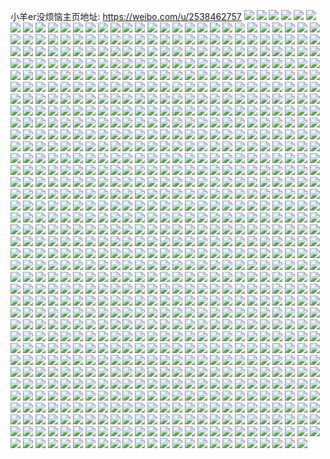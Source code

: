 小羊er没烦恼主页地址: https://weibo.com/u/2538462757 
![](https://wx4.sinaimg.cn/mw2000/974dde25gy1h908lf8ww1j22aa33xqvb.jpg) 
![](https://wx4.sinaimg.cn/mw2000/974dde25gy1h908l8ayt3j22c2340x6r.jpg) 
![](https://wx4.sinaimg.cn/mw2000/974dde25gy1h906hkfy7gj22c0340npg.jpg) 
![](https://wx4.sinaimg.cn/mw2000/974dde25gy1h908lh02g5j22c0340hdu.jpg) 
![](https://wx4.sinaimg.cn/mw2000/974dde25gy1h906e4sv35j22c03407wl.jpg) 
![](https://wx4.sinaimg.cn/mw2000/974dde25gy1h906cwrzhcj22c02c0u0z.jpg) 
![](https://wx4.sinaimg.cn/mw2000/974dde25gy1h8s2utvgofj22c0340kjn.jpg) 
![](https://wx4.sinaimg.cn/mw2000/974dde25gy1h8s2v4hzzcj22c0340npg.jpg) 
![](https://wx4.sinaimg.cn/mw2000/974dde25gy1h8ryah509mj22c0340u11.jpg) 
![](https://wx4.sinaimg.cn/mw2000/974dde25gy1h8s2vgsjifj22c0340u10.jpg) 
![](https://wx4.sinaimg.cn/mw2000/974dde25gy1h8s2vlt14uj22c0340u0z.jpg) 
![](https://wx4.sinaimg.cn/mw2000/974dde25gy1h8ry9pmyk0j21zw2nvx6q.jpg) 
![](https://wx4.sinaimg.cn/mw2000/974dde25gy1h8s2upl47jj22bz2bznpe.jpg) 
![](https://wx4.sinaimg.cn/mw2000/974dde25gy1h8s3h1hm0kj223n2cbb2b.jpg) 
![](https://wx4.sinaimg.cn/mw2000/974dde25gy1h8k1v2sqazj22c0340npe.jpg) 
![](https://wx4.sinaimg.cn/mw2000/974dde25gy1h8k1uysf32j23402c0e82.jpg) 
![](https://wx4.sinaimg.cn/mw2000/974dde25gy1h8k1v7fhxtj23402c01kz.jpg) 
![](https://wx4.sinaimg.cn/mw2000/974dde25gy1h8k1vefxkyj22c0340u0y.jpg) 
![](https://wx4.sinaimg.cn/mw2000/974dde25gy1h8bvg9pcv4j22802yoqv8.jpg) 
![](https://wx4.sinaimg.cn/mw2000/974dde25gy1h8bvx6n99nj22802you0z.jpg) 
![](https://wx4.sinaimg.cn/mw2000/974dde25gy1h8bvfw55myj22802yonpf.jpg) 
![](https://wx4.sinaimg.cn/mw2000/974dde25gy1h92705a2z4j22802yo1l0.jpg) 
![](https://wx4.sinaimg.cn/mw2000/974dde25gy1h7uou3oedqj22802you0z.jpg) 
![](https://wx4.sinaimg.cn/mw2000/974dde25gy1h7uotelqwmj22c0340x6r.jpg) 
![](https://wx4.sinaimg.cn/mw2000/974dde25gy1h7uotb3tgej22802yox6r.jpg) 
![](https://wx4.sinaimg.cn/mw2000/974dde25gy1h7uot568yaj22c0340b2c.jpg) 
![](https://wx4.sinaimg.cn/mw2000/974dde25gy1h7uotp7bgzj22802yoqv7.jpg) 
![](https://wx4.sinaimg.cn/mw2000/974dde25gy1h7uotqfznhj20zn1bb1ek.jpg) 
![](https://wx4.sinaimg.cn/mw2000/974dde25gy1h7pw2ydzm8j22c03404qu.jpg) 
![](https://wx4.sinaimg.cn/mw2000/974dde25gy1h7pw3499gxj22802ypqv9.jpg) 
![](https://wx4.sinaimg.cn/mw2000/974dde25gy1h7pw36fppxj22c03407wj.jpg) 
![](https://wx4.sinaimg.cn/mw2000/974dde25gy1h7pw374l18j20zj1bch60.jpg) 
![](https://wx4.sinaimg.cn/mw2000/974dde25gy1h7pw38mopaj22c03407wi.jpg) 
![](https://wx4.sinaimg.cn/mw2000/974dde25gy1h7fjltd8xmj20zn1baqpa.jpg) 
![](https://wx4.sinaimg.cn/mw2000/974dde25gy1h7fjlpkn28j22802yo7wh.jpg) 
![](https://wx4.sinaimg.cn/mw2000/974dde25gy1h7fjmfhhcuj22802yo7wk.jpg) 
![](https://wx4.sinaimg.cn/mw2000/974dde25gy1h7fjml7w4aj22c0340u0y.jpg) 
![](https://wx4.sinaimg.cn/mw2000/974dde25gy1h77e74s42bj22802yp4qp.jpg) 
![](https://wx4.sinaimg.cn/mw2000/974dde25gy1h77e78uouaj22c03407wi.jpg) 
![](https://wx4.sinaimg.cn/mw2000/974dde25gy1h77e6ygnzkj22802ypb2d.jpg) 
![](https://wx4.sinaimg.cn/mw2000/974dde25gy1h77e7cthmwj22c0340b2c.jpg) 
![](https://wx4.sinaimg.cn/mw2000/974dde25gy1h77e7m5yyqj22802ypnpg.jpg) 
![](https://wx4.sinaimg.cn/mw2000/974dde25gy1h77e7ofdikj21o02801ky.jpg) 
![](https://wx4.sinaimg.cn/mw2000/974dde25gy1h6y6zpx80pj22802yowuy.jpg) 
![](https://wx4.sinaimg.cn/mw2000/974dde25gy1h6y70d8p3yj22802ypnpf.jpg) 
![](https://wx4.sinaimg.cn/mw2000/974dde25gy1h6ww00rk89j22c03404qq.jpg) 
![](https://wx4.sinaimg.cn/mw2000/974dde25gy1h6ww5o0ifrj22802yp4qs.jpg) 
![](https://wx4.sinaimg.cn/mw2000/974dde25gy1h6wvzttnq6j23402c0npe.jpg) 
![](https://wx4.sinaimg.cn/mw2000/974dde25gy1h6wvzpirz7j21o0280tqz.jpg) 
![](https://wx4.sinaimg.cn/mw2000/974dde25gy1h6wvzsak52j22c0340u0x.jpg) 
![](https://wx4.sinaimg.cn/mw2000/974dde25gy1h6wvzk1qxxj21o0280u0y.jpg) 
![](https://wx4.sinaimg.cn/mw2000/974dde25gy1h6wvzzdisjj23402c0kjn.jpg) 
![](https://wx4.sinaimg.cn/mw2000/974dde25gy1h6wvzxqgojj23402c04qr.jpg) 
![](https://wx4.sinaimg.cn/mw2000/974dde25gy1h6wvzvnl47j22c0340npe.jpg) 
![](https://wx4.sinaimg.cn/mw2000/974dde25gy1h6w3gehcldj22802yoe84.jpg) 
![](https://wx4.sinaimg.cn/mw2000/974dde25gy1h6w3gwjuq4j22c03407wm.jpg) 
![](https://wx4.sinaimg.cn/mw2000/974dde25gy1h6w3gltig1j22802yoqv1.jpg) 
![](https://wx4.sinaimg.cn/mw2000/974dde25gy1h6w3gsijydj22c03407wi.jpg) 
![](https://wx4.sinaimg.cn/mw2000/974dde25gy1h6w3go2bvgj22c03407wh.jpg) 
![](https://wx4.sinaimg.cn/mw2000/974dde25gy1h6w3g38ahgj23402c0u15.jpg) 
![](https://wx4.sinaimg.cn/mw2000/974dde25gy1h6tk4vz9ypj22c03401l1.jpg) 
![](https://wx4.sinaimg.cn/mw2000/974dde25gy1h6tk9y90mrj22802z7hdy.jpg) 
![](https://wx4.sinaimg.cn/mw2000/974dde25gy1h6tk8lqvuyj229u315x6r.jpg) 
![](https://wx4.sinaimg.cn/mw2000/974dde25gy1h6tk8s85q2j22802yphdy.jpg) 
![](https://wx4.sinaimg.cn/mw2000/974dde25gy1h6tk8o366bj20zk1bee81.jpg) 
![](https://wx4.sinaimg.cn/mw2000/974dde25gy1h6tk5i5k8sj22802ypkjq.jpg) 
![](https://wx4.sinaimg.cn/mw2000/974dde25gy1h6tk8yut67j22z7275b2c.jpg) 
![](https://wx4.sinaimg.cn/mw2000/974dde25gy1h6tkapbwdcj22802ype82.jpg) 
![](https://wx4.sinaimg.cn/mw2000/974dde25gy1h6tk953apwj20zi1be1kx.jpg) 
![](https://wx4.sinaimg.cn/mw2000/974dde25gy1h6tk9cz9ybj22c03407wm.jpg) 
![](https://wx4.sinaimg.cn/mw2000/974dde25gy1h6rb0ozjtcj22c0340u0y.jpg) 
![](https://wx4.sinaimg.cn/mw2000/974dde25gy1h6rb0aznewj22yo2801l1.jpg) 
![](https://wx4.sinaimg.cn/mw2000/974dde25gy1h6rb0hjq5aj22c03407wj.jpg) 
![](https://wx4.sinaimg.cn/mw2000/974dde25gy1h6rb0cxnqyj23402c0e82.jpg) 
![](https://wx4.sinaimg.cn/mw2000/974dde25gy1h6rb0y0aebj22802yoe26.jpg) 
![](https://wx4.sinaimg.cn/mw2000/974dde25gy1h6rb0l8mcpj22c0340qv6.jpg) 
![](https://wx4.sinaimg.cn/mw2000/974dde25gy1h6j47ilq0kj22c0340x12.jpg) 
![](https://wx4.sinaimg.cn/mw2000/974dde25gy1h6j55ocas4j22802yo4qs.jpg) 
![](https://wx4.sinaimg.cn/mw2000/974dde25gy1h6j47ncmccj22c0340qv6.jpg) 
![](https://wx4.sinaimg.cn/mw2000/974dde25gy1h6j47ox7ysj22c0340x6q.jpg) 
![](https://wx4.sinaimg.cn/mw2000/974dde25gy1h6j47qojm7j22c0340e83.jpg) 
![](https://wx4.sinaimg.cn/mw2000/974dde25gy1h6j47ti0s6j22c0340kjo.jpg) 
![](https://wx4.sinaimg.cn/mw2000/974dde25gy1h6j47uc9ujj22c03401ky.jpg) 
![](https://wx4.sinaimg.cn/mw2000/974dde25gy1h6j47x4mi4j20n20uftd4.jpg) 
![](https://wx4.sinaimg.cn/mw2000/974dde25gy1h6j47wr174j22c0340wuf.jpg) 
![](https://wx4.sinaimg.cn/mw2000/974dde25gy1h6j47vatsxj22c0340dyx.jpg) 
![](https://wx4.sinaimg.cn/mw2000/974dde25gy1h6azh4mt5ij22802yp1d5.jpg) 
![](https://wx4.sinaimg.cn/mw2000/974dde25gy1h6azglpporj22c0340hdu.jpg) 
![](https://wx4.sinaimg.cn/mw2000/974dde25gy1h6azhqiklpj22802yoqmd.jpg) 
![](https://wx4.sinaimg.cn/mw2000/974dde25gy1h6az2shz39j22c03401kz.jpg) 
![](https://wx4.sinaimg.cn/mw2000/974dde25gy1h6azhzqp9uj227x2uzb2c.jpg) 
![](https://wx4.sinaimg.cn/mw2000/974dde25gy1h6azngg50tj22c0340hdt.jpg) 
![](https://wx4.sinaimg.cn/mw2000/974dde25gy1h66fyg375zj22c0340u0z.jpg) 
![](https://wx4.sinaimg.cn/mw2000/974dde25gy1h66fyimbc8j20u0140twp.jpg) 
![](https://wx4.sinaimg.cn/mw2000/974dde25gy1h66fyjn3d9j20u0140nc6.jpg) 
![](https://wx4.sinaimg.cn/mw2000/974dde25gy1h66fyt7sdej22c0340b2b.jpg) 
![](https://wx4.sinaimg.cn/mw2000/974dde25gy1h5mugt6h4mj22c0340e85.jpg) 
![](https://wx4.sinaimg.cn/mw2000/974dde25gy1h5mugivx1aj224w2x0x6r.jpg) 
![](https://wx4.sinaimg.cn/mw2000/974dde25gy1h5muh0e80sj22c0340hdv.jpg) 
![](https://wx4.sinaimg.cn/mw2000/974dde25gy1h5muha879bj22c02ggu0z.jpg) 
![](https://wx4.sinaimg.cn/mw2000/974dde25gy1h5muhkefwvj22c0340b2d.jpg) 
![](https://wx4.sinaimg.cn/mw2000/974dde25gy1h5muhnsw2wj21jk2bcu0x.jpg) 
![](https://wx4.sinaimg.cn/mw2000/974dde25gy1h5et6l1l30j22802yo1l0.jpg) 
![](https://wx4.sinaimg.cn/mw2000/974dde25gy1h5et6raxjbj22c0340hdw.jpg) 
![](https://wx4.sinaimg.cn/mw2000/974dde25gy1h5et77rn9xj22802yo4qs.jpg) 
![](https://wx4.sinaimg.cn/mw2000/974dde25gy1h5et7qdlnyj22by2by1ky.jpg) 
![](https://wx4.sinaimg.cn/mw2000/974dde25gy1h5et7ti1o4j22c03404qq.jpg) 
![](https://wx4.sinaimg.cn/mw2000/974dde25gy1h5hlip8xbvj22802yohdw.jpg) 
![](https://wx4.sinaimg.cn/mw2000/974dde25gy1h56ms95217j23402c0kjl.jpg) 
![](https://wx4.sinaimg.cn/mw2000/974dde25gy1h56ms7ho03j22c03401l1.jpg) 
![](https://wx4.sinaimg.cn/mw2000/974dde25gy1h56msdii85j22c0340qv7.jpg) 
![](https://wx4.sinaimg.cn/mw2000/974dde25gy1h56msgyhr4j22c03407wl.jpg) 
![](https://wx4.sinaimg.cn/mw2000/974dde25gy1h4yo87iezqj22c0340qv9.jpg) 
![](https://wx4.sinaimg.cn/mw2000/974dde25gy1h4yo8al9dvj22c0340kjo.jpg) 
![](https://wx4.sinaimg.cn/mw2000/974dde25gy1h4yo8ec4cnj22c0340nph.jpg) 
![](https://wx4.sinaimg.cn/mw2000/974dde25gy1h4yo848g70j235s35s7wj.jpg) 
![](https://wx4.sinaimg.cn/mw2000/974dde25gy1h4yo8i6s09j22c03407wm.jpg) 
![](https://wx4.sinaimg.cn/mw2000/974dde25gy1h4yo8m6tq8j22c0340nph.jpg) 
![](https://wx4.sinaimg.cn/mw2000/974dde25gy1h4qfr8dpy6j228030i1l0.jpg) 
![](https://wx4.sinaimg.cn/mw2000/974dde25gy1h4qfql1owfj228030ex6r.jpg) 
![](https://wx4.sinaimg.cn/mw2000/974dde25gy1h4qfrt283fj228030ekjn.jpg) 
![](https://wx4.sinaimg.cn/mw2000/974dde25gy1h4i98927g6j22c03404qq.jpg) 
![](https://wx4.sinaimg.cn/mw2000/974dde25gy1h4i990kdrfj22c03401kz.jpg) 
![](https://wx4.sinaimg.cn/mw2000/974dde25gy1h4i98822wuj22802yonpi.jpg) 
![](https://wx4.sinaimg.cn/mw2000/974dde25gy1h4i984ibqrj23402c04qr.jpg) 
![](https://wx4.sinaimg.cn/mw2000/974dde25gy1h4a7oo6bfoj22c0340x6p.jpg) 
![](https://wx4.sinaimg.cn/mw2000/974dde25gy1h4a7otbk7vj22802yoe83.jpg) 
![](https://wx4.sinaimg.cn/mw2000/974dde25gy1h4a7oux0nzj22c0340u0z.jpg) 
![](https://wx4.sinaimg.cn/mw2000/974dde25gy1h4a7olvz8vj22802yoe83.jpg) 
![](https://wx4.sinaimg.cn/mw2000/974dde25gy1h4a7oxo95kj22802yohdv.jpg) 
![](https://wx4.sinaimg.cn/mw2000/974dde25gy1h4a7p1lk7ej22802yfnpg.jpg) 
![](https://wx4.sinaimg.cn/mw2000/974dde25gy1h4a7p38lcvj22c0340kjn.jpg) 
![](https://wx4.sinaimg.cn/mw2000/974dde25gy1h4a7p7erqdj22yo280x6r.jpg) 
![](https://wx4.sinaimg.cn/mw2000/974dde25gy1h4a7p8ksatj22c0340kjm.jpg) 
![](https://wx4.sinaimg.cn/mw2000/974dde25gy1h426r7b6v5j22c0340qv7.jpg) 
![](https://wx4.sinaimg.cn/mw2000/974dde25gy1h426r8jt4qj22802oeb2a.jpg) 
![](https://wx4.sinaimg.cn/mw2000/974dde25gy1h426rayr5qj22c03401l0.jpg) 
![](https://wx4.sinaimg.cn/mw2000/974dde25gy1h426rp3r3oj22802yo1kz.jpg) 
![](https://wx4.sinaimg.cn/mw2000/974dde25gy1h426rcvaknj215o1jp7wh.jpg) 
![](https://wx4.sinaimg.cn/mw2000/974dde25gy1h426rf0kajj22802you0z.jpg) 
![](https://wx4.sinaimg.cn/mw2000/974dde25gy1h426rgf2pwj22c03401kz.jpg) 
![](https://wx4.sinaimg.cn/mw2000/974dde25gy1h426rhqurrj22c03401ky.jpg) 
![](https://wx4.sinaimg.cn/mw2000/974dde25gy1h426rksozkj22c0340hdv.jpg) 
![](https://wx4.sinaimg.cn/mw2000/974dde25gy1h426rm4sqfj22c0340npf.jpg) 
![](https://wx4.sinaimg.cn/mw2000/974dde25gy1h426rnxdrtj22c02c04qs.jpg) 
![](https://wx4.sinaimg.cn/mw2000/974dde25gy1h3lxw37mokj22c02yvqv7.jpg) 
![](https://wx4.sinaimg.cn/mw2000/974dde25gy1h3lxwhhkasj22802yyhdv.jpg) 
![](https://wx4.sinaimg.cn/mw2000/974dde25gy1h3lxwajjhwj22802yuqv7.jpg) 
![](https://wx4.sinaimg.cn/mw2000/974dde25gy1h3lxwpypbyj22c0340kjo.jpg) 
![](https://wx4.sinaimg.cn/mw2000/974dde25gy1h3lxwxnnqkj22c0340u0z.jpg) 
![](https://wx4.sinaimg.cn/mw2000/974dde25gy1h3lxx54n2pj22c03401l0.jpg) 
![](https://wx4.sinaimg.cn/mw2000/974dde25gy1h3lxvwgnp4j22c03404qt.jpg) 
![](https://wx4.sinaimg.cn/mw2000/974dde25gy1h3lxxg71qij22c0340u11.jpg) 
![](https://wx4.sinaimg.cn/mw2000/974dde25gy1h3lxxpaux8j22c0340kjo.jpg) 
![](https://wx4.sinaimg.cn/mw2000/974dde25gy1h3dvfk5sz2j22c03404qt.jpg) 
![](https://wx4.sinaimg.cn/mw2000/974dde25gy1h3dvfo239dj227y2ow4qs.jpg) 
![](https://wx4.sinaimg.cn/mw2000/974dde25gy1h3dvfhryzsj22c0340hdx.jpg) 
![](https://wx4.sinaimg.cn/mw2000/974dde25gy1h3dvfqi95rj22c03401l1.jpg) 
![](https://wx4.sinaimg.cn/mw2000/974dde25gy1h3dvftktzuj22802yu4qs.jpg) 
![](https://wx4.sinaimg.cn/mw2000/974dde25gy1h3dvfv2icmj23402c04qr.jpg) 
![](https://wx4.sinaimg.cn/mw2000/974dde25gy1h3dvfx69ahj22c03404qr.jpg) 
![](https://wx4.sinaimg.cn/mw2000/974dde25gy1h3dvg1noxsj22c0340b2c.jpg) 
![](https://wx4.sinaimg.cn/mw2000/974dde25gy1h3dvg4tnpvj22c0340qv8.jpg) 
![](https://wx4.sinaimg.cn/mw2000/974dde25gy1h35nj0vmj5j22c0340kjo.jpg) 
![](https://wx4.sinaimg.cn/mw2000/974dde25gy1h35nj2fw72j21ov2yonpe.jpg) 
![](https://wx4.sinaimg.cn/mw2000/974dde25gy1h35nj4iplnj22c0340b2d.jpg) 
![](https://wx4.sinaimg.cn/mw2000/974dde25gy1h35nj6293cj22c0340hdv.jpg) 
![](https://wx4.sinaimg.cn/mw2000/974dde25gy1h35nj763lyj21o02kze82.jpg) 
![](https://wx4.sinaimg.cn/mw2000/974dde25gy1h35niz0toqj23402c0x6s.jpg) 
![](https://wx4.sinaimg.cn/mw2000/974dde25gy1h32b7hvc4fj21a80yoh38.jpg) 
![](https://wx4.sinaimg.cn/mw2000/974dde25gy1h32au1853oj20yi1nedrw.jpg) 
![](https://wx4.sinaimg.cn/mw2000/974dde25gy1h2qty9yw4ej23402c0u0x.jpg) 
![](https://wx4.sinaimg.cn/mw2000/974dde25gy1h2qtxz7s1vj23402c04qq.jpg) 
![](https://wx4.sinaimg.cn/mw2000/974dde25gy1h2qu2g2ec2j23402c04qt.jpg) 
![](https://wx4.sinaimg.cn/mw2000/974dde25gy1h2e30cfarkj215o22eh86.jpg) 
![](https://wx4.sinaimg.cn/mw2000/974dde25gy1h2e30debmkj21a80yo199.jpg) 
![](https://wx4.sinaimg.cn/mw2000/974dde25gy1h1wsyuyx72j22c03404qs.jpg) 
![](https://wx4.sinaimg.cn/mw2000/974dde25gy1h1wsyynby3j22c03404qu.jpg) 
![](https://wx4.sinaimg.cn/mw2000/974dde25gy1h1wsyr54gfj22802nve82.jpg) 
![](https://wx4.sinaimg.cn/mw2000/974dde25gy1h1vmaq2wbqj22802yohdu.jpg) 
![](https://wx4.sinaimg.cn/mw2000/974dde25gy1h1vmas7347j22c0340hdw.jpg) 
![](https://wx4.sinaimg.cn/mw2000/974dde25gy1h1vmave1vsj22802yohdv.jpg) 
![](https://wx4.sinaimg.cn/mw2000/974dde25gy1h1vmb10vmmj22c03407wj.jpg) 
![](https://wx4.sinaimg.cn/mw2000/974dde25gy1h1vmb4ukyzj22c0340hdu.jpg) 
![](https://wx4.sinaimg.cn/mw2000/974dde25gy1h1vmb7hrnbj22c0340b2f.jpg) 
![](https://wx4.sinaimg.cn/mw2000/974dde25gy1h1tbpyparzj22802yonpf.jpg) 
![](https://wx4.sinaimg.cn/mw2000/974dde25gy1h1tbq0tmp8j22802yoe83.jpg) 
![](https://wx4.sinaimg.cn/mw2000/974dde25gy1h1s6me2s11j22802yoqv7.jpg) 
![](https://wx4.sinaimg.cn/mw2000/974dde25gy1h1s6mo7bu7j22c0340e84.jpg) 
![](https://wx4.sinaimg.cn/mw2000/974dde25gy1h1s6mv3kgyj22802yo1kz.jpg) 
![](https://wx4.sinaimg.cn/mw2000/974dde25gy1h1s6mw02w0j20yi1a0196.jpg) 
![](https://wx4.sinaimg.cn/mw2000/974dde25gy1h1s6n37sphj22c0340u0z.jpg) 
![](https://wx4.sinaimg.cn/mw2000/974dde25gy1h1s6m69rvlj22c0340qv6.jpg) 
![](https://wx4.sinaimg.cn/mw2000/974dde25gy1h1k34k9zblj20yi1a0ak0.jpg) 
![](https://wx4.sinaimg.cn/mw2000/974dde25gy1h1k3vck3gyj22802vwb2a.jpg) 
![](https://wx4.sinaimg.cn/mw2000/974dde25gy1h1k3vdioofj20yi1a0tlk.jpg) 
![](https://wx4.sinaimg.cn/mw2000/974dde25gy1h1k3uk2xsej21a80yg4d5.jpg) 
![](https://wx4.sinaimg.cn/mw2000/974dde25gy1h0zq9naflfj22802yonpg.jpg) 
![](https://wx4.sinaimg.cn/mw2000/974dde25gy1h0z8gvkbc5j22c0340b2d.jpg) 
![](https://wx4.sinaimg.cn/mw2000/974dde25gy1h0z8gzjiroj22c0340kjn.jpg) 
![](https://wx4.sinaimg.cn/mw2000/974dde25gy1h0z8h36hk7j22c03401l0.jpg) 
![](https://wx4.sinaimg.cn/mw2000/974dde25gy1h0z8gf9rcoj22c0340kjo.jpg) 
![](https://wx4.sinaimg.cn/mw2000/974dde25gy1h0z8hbsjp0j22802you10.jpg) 
![](https://wx4.sinaimg.cn/mw2000/974dde25gy1h0z8hfe3cij22c03404qs.jpg) 
![](https://wx4.sinaimg.cn/mw2000/974dde25gy1h0r282ipwaj20yh0v20vp.jpg) 
![](https://wx4.sinaimg.cn/mw2000/974dde25gy1h0r280i27dj20yh0o8acl.jpg) 
![](https://wx4.sinaimg.cn/mw2000/974dde25gy1h0r283565sj20yh1d0qgo.jpg) 
![](https://wx4.sinaimg.cn/mw2000/974dde25gy1h0r284wt57j21bq1zkawz.jpg) 
![](https://wx4.sinaimg.cn/mw2000/974dde25gy1h0r28435rbj21bp1zk1kx.jpg) 
![](https://wx4.sinaimg.cn/mw2000/974dde25gy1h0r2820nrdj21a80yox4z.jpg) 
![](https://wx4.sinaimg.cn/mw2000/974dde25gy1h0eeuvm32pj229c30ge83.jpg) 
![](https://wx4.sinaimg.cn/mw2000/974dde25gy1h0eeuskjbnj22c03407wl.jpg) 
![](https://wx4.sinaimg.cn/mw2000/974dde25gy1h0eeuzm02ej22c0340kjp.jpg) 
![](https://wx4.sinaimg.cn/mw2000/974dde25gy1h01ihxni81j22c0340npf.jpg) 
![](https://wx4.sinaimg.cn/mw2000/974dde25gy1h01ijecnhmj22c0340npf.jpg) 
![](https://wx4.sinaimg.cn/mw2000/974dde25gy1h01ijf8517j20yh19s7hl.jpg) 
![](https://wx4.sinaimg.cn/mw2000/974dde25gy1gztfg2nsyej22c03401kz.jpg) 
![](https://wx4.sinaimg.cn/mw2000/974dde25gy1gztfg7508hj22c0340e82.jpg) 
![](https://wx4.sinaimg.cn/mw2000/974dde25gy1gztfgbfwgaj22c0340e82.jpg) 
![](https://wx4.sinaimg.cn/mw2000/974dde25gy1gztfgcjoe4j20yi22ok98.jpg) 
![](https://wx4.sinaimg.cn/mw2000/974dde25gy1gztfhlllvtj20yi22o7jr.jpg) 
![](https://wx4.sinaimg.cn/mw2000/974dde25gy1gztfgdpaaxj20yi22otlh.jpg) 
![](https://wx4.sinaimg.cn/mw2000/974dde25gy1gzca6g8k6bj21a80yok6o.jpg) 
![](https://wx4.sinaimg.cn/mw2000/974dde25gy1gzca6fo7t9j20u0140trb.jpg) 
![](https://wx4.sinaimg.cn/mw2000/974dde25gy1gzca6grrwxj21a80yo4du.jpg) 
![](https://wx4.sinaimg.cn/mw2000/974dde25gy1gz490c9n2gj22c0340b2c.jpg) 
![](https://wx4.sinaimg.cn/mw2000/974dde25gy1gz490knotrj23402c04qs.jpg) 
![](https://wx4.sinaimg.cn/mw2000/974dde25gy1gz490os4qgj23402c0e82.jpg) 
![](https://wx4.sinaimg.cn/mw2000/974dde25gy1gz490962n6j23402c0hdv.jpg) 
![](https://wx4.sinaimg.cn/mw2000/974dde25gy1gz48e2b9uoj23402c0x6q.jpg) 
![](https://wx4.sinaimg.cn/mw2000/974dde25gy1h2f26i2ddij20yo1a8k9d.jpg) 
![](https://wx4.sinaimg.cn/mw2000/974dde25gy1gz2s37t7l9j22802yohdv.jpg) 
![](https://wx4.sinaimg.cn/mw2000/974dde25gy1gz2s3dzcruj23402c07wj.jpg) 
![](https://wx4.sinaimg.cn/mw2000/974dde25gy1gz2s3lr3wmj22802yo1l0.jpg) 
![](https://wx4.sinaimg.cn/mw2000/974dde25gy1gz2s3salmuj23402c0qv7.jpg) 
![](https://wx4.sinaimg.cn/mw2000/974dde25gy1gz2uwo37a6j22802yo7wk.jpg) 
![](https://wx4.sinaimg.cn/mw2000/974dde25gy1gz2ux03u7sj23402c07wm.jpg) 
![](https://wx4.sinaimg.cn/mw2000/974dde25gy1gz2uxfbjjnj21ho1zkb2a.jpg) 
![](https://wx4.sinaimg.cn/mw2000/974dde25gy1gz2uxj6m0wj20wi173arn.jpg) 
![](https://wx4.sinaimg.cn/mw2000/974dde25gy1gz2uxqxgquj21ho1zkx6p.jpg) 
![](https://wx4.sinaimg.cn/mw2000/974dde25gy1gz0ispabcij20yh19sdsl.jpg) 
![](https://wx4.sinaimg.cn/mw2000/974dde25gy1gz0iss74a3j23402c01kz.jpg) 
![](https://wx4.sinaimg.cn/mw2000/974dde25gy1gz0ist280ej20yh1a1gwy.jpg) 
![](https://wx4.sinaimg.cn/mw2000/974dde25gy1gz0isx1tknj22802yox6r.jpg) 
![](https://wx4.sinaimg.cn/mw2000/974dde25gy1gz0isxwmkjj20yh19tqec.jpg) 
![](https://wx4.sinaimg.cn/mw2000/974dde25gy1h2f5du5eq9j22802yo7wk.jpg) 
![](https://wx4.sinaimg.cn/mw2000/974dde25gy1gyyg1sjs22j23402c01l0.jpg) 
![](https://wx4.sinaimg.cn/mw2000/974dde25gy1gyyg1u5e5aj23402c0kjo.jpg) 
![](https://wx4.sinaimg.cn/mw2000/974dde25ly1gyxa2nee9hj22c0340kjm.jpg) 
![](https://wx4.sinaimg.cn/mw2000/974dde25ly1gyxa2kspr4j23402c0qv7.jpg) 
![](https://wx4.sinaimg.cn/mw2000/974dde25ly1gyxa2qc45vj23402c0qv6.jpg) 
![](https://wx4.sinaimg.cn/mw2000/974dde25gy1gyuj4lo2hcj21a80yowvw.jpg) 
![](https://wx4.sinaimg.cn/mw2000/974dde25gy1gynz617w5ij21a80yotmj.jpg) 
![](https://wx4.sinaimg.cn/mw2000/974dde25gy1gynz60m4ifj20yh1hktej.jpg) 
![](https://wx4.sinaimg.cn/mw2000/974dde25gy1gynz7w2bonj21hc0u01kx.jpg) 
![](https://wx4.sinaimg.cn/mw2000/974dde25gy1gy8ys3gh3hj22c0340hdw.jpg) 
![](https://wx4.sinaimg.cn/mw2000/974dde25gy1gy8yrzbvm2j21a80yo7mw.jpg) 
![](https://wx4.sinaimg.cn/mw2000/974dde25gy1gy0vdwf7r8j22a233z4qs.jpg) 
![](https://wx4.sinaimg.cn/mw2000/974dde25gy1gy0vetlolrj22802yob2a.jpg) 
![](https://wx4.sinaimg.cn/mw2000/974dde25gy1gy0vf3cmjij22c03407wl.jpg) 
![](https://wx4.sinaimg.cn/mw2000/974dde25gy1gy2lguop9jj22802yonpf.jpg) 
![](https://wx4.sinaimg.cn/mw2000/974dde25gy1h125s2b5ssj21jk2237wh.jpg) 
![](https://wx4.sinaimg.cn/mw2000/974dde25gy1gy0c93ukmyj22c03401kz.jpg) 
![](https://wx4.sinaimg.cn/mw2000/974dde25gy1gy0c8t3y2fj215g1jika9.jpg) 
![](https://wx4.sinaimg.cn/mw2000/974dde25gy1gy0c92ceqrj22c0340e85.jpg) 
![](https://wx4.sinaimg.cn/mw2000/974dde25gy1gy0c8wb2whj22c0340kjm.jpg) 
![](https://wx4.sinaimg.cn/mw2000/974dde25gy1gy0c8zmwktj22c0340e84.jpg) 
![](https://wx4.sinaimg.cn/mw2000/974dde25gy1gxqd5e655vj215o1qi1kx.jpg) 
![](https://wx4.sinaimg.cn/mw2000/974dde25gy1gxqddv9mhmj20u013z1d1.jpg) 
![](https://wx4.sinaimg.cn/mw2000/974dde25gy1gxqd5nsricj22802yohdw.jpg) 
![](https://wx4.sinaimg.cn/mw2000/974dde25gy1gxlrfu7irxj22c02c0b2a.jpg) 
![](https://wx4.sinaimg.cn/mw2000/974dde25gy1gxlrfuu20yj21a80yo1c8.jpg) 
![](https://wx4.sinaimg.cn/mw2000/974dde25gy1gxif4l53hnj228v2zt4qs.jpg) 
![](https://wx4.sinaimg.cn/mw2000/974dde25gy1gxif4ql4mvj22c03404qr.jpg) 
![](https://wx4.sinaimg.cn/mw2000/974dde25gy1gxif4ryaybj21a80yo7ow.jpg) 
![](https://wx4.sinaimg.cn/mw2000/974dde25gy1gxif4dcvh3j22c0340u0y.jpg) 
![](https://wx4.sinaimg.cn/mw2000/974dde25gy1gxbgr2ocn5j22c0340hdx.jpg) 
![](https://wx4.sinaimg.cn/mw2000/974dde25gy1gxbgr4x1rsj23402c0b2c.jpg) 
![](https://wx4.sinaimg.cn/mw2000/974dde25gy1gxbgqzish4j21a80yok5d.jpg) 
![](https://wx4.sinaimg.cn/mw2000/974dde25gy1gwwe8uptpmj20yo1a8k8m.jpg) 
![](https://wx4.sinaimg.cn/mw2000/974dde25gy1gwwe8x8d3mj22c0340u0z.jpg) 
![](https://wx4.sinaimg.cn/mw2000/974dde25gy1gwwe914my5j20qw1m87dz.jpg) 
![](https://wx4.sinaimg.cn/mw2000/974dde25gy1gwn31lzvssj20yh19pe1t.jpg) 
![](https://wx4.sinaimg.cn/mw2000/974dde25gy1gwn32m3wcij22802yonpg.jpg) 
![](https://wx4.sinaimg.cn/mw2000/974dde25gy1gwn1fovrrwj20yh19yh6g.jpg) 
![](https://wx4.sinaimg.cn/mw2000/974dde25gy1gwn1fiisd8j23402c07wj.jpg) 
![](https://wx4.sinaimg.cn/mw2000/974dde25gy1gwn32ngv9pj21400u0qbj.jpg) 
![](https://wx4.sinaimg.cn/mw2000/974dde25gy1gwn30oujngj20x80is473.jpg) 
![](https://wx4.sinaimg.cn/mw2000/974dde25gy1gwn31k8xqoj234033yx6u.jpg) 
![](https://wx4.sinaimg.cn/mw2000/974dde25gy1gwn32t879rj23401r01ky.jpg) 
![](https://wx4.sinaimg.cn/mw2000/974dde25gy1gwn33ztycxj20zk0k0n4f.jpg) 
![](https://wx4.sinaimg.cn/mw2000/974dde25gy1gwm1zuj3pvj215o1qi7wh.jpg) 
![](https://wx4.sinaimg.cn/mw2000/974dde25gy1gwm1z7kcq8j22yo29knph.jpg) 
![](https://wx4.sinaimg.cn/mw2000/974dde25gy1gwm1y6zwf2j22c0340kjn.jpg) 
![](https://wx4.sinaimg.cn/mw2000/974dde25gy1gwm1zxelv2j23402c0e83.jpg) 
![](https://wx4.sinaimg.cn/mw2000/974dde25gy1gwm1y3spf6j22yo280hdw.jpg) 
![](https://wx4.sinaimg.cn/mw2000/974dde25gy1gwm1zchfkoj22c03407wj.jpg) 
![](https://wx4.sinaimg.cn/mw2000/974dde25gy1gwm1zv7svbj20zn1bn4hm.jpg) 
![](https://wx4.sinaimg.cn/mw2000/974dde25gy1gwm1ztixycj215o1qiqv5.jpg) 
![](https://wx4.sinaimg.cn/mw2000/974dde25gy1gwm1zq5muvj23402c0b2e.jpg) 
![](https://wx4.sinaimg.cn/mw2000/974dde25gy1gwdxioj80dj22c0340npg.jpg) 
![](https://wx4.sinaimg.cn/mw2000/974dde25gy1gwdxj0ne7dj22c0340npi.jpg) 
![](https://wx4.sinaimg.cn/mw2000/974dde25gy1gwdw5fya6uj23402c07wm.jpg) 
![](https://wx4.sinaimg.cn/mw2000/974dde25gy1gwdxja8fm5j22c0340e85.jpg) 
![](https://wx4.sinaimg.cn/mw2000/974dde25gy1gwdxo45ewrj23402c0qv9.jpg) 
![](https://wx4.sinaimg.cn/mw2000/974dde25gy1gwdxifyhjrj22c0340e86.jpg) 
![](https://wx4.sinaimg.cn/mw2000/974dde25gy1gw4ljif5gtj22c2340u0y.jpg) 
![](https://wx4.sinaimg.cn/mw2000/974dde25gy1gvytiv5y1ej20yh0y9n0z.jpg) 
![](https://wx4.sinaimg.cn/mw2000/974dde25gy1gvytivx5xpj20yo1a8h2w.jpg) 
![](https://wx4.sinaimg.cn/mw2000/974dde25gy1gvytiwh33ij20yo1a8tn5.jpg) 
![](https://wx4.sinaimg.cn/mw2000/974dde25gy1gvytixbs8zj215o2ete81.jpg) 
![](https://wx4.sinaimg.cn/mw2000/974dde25gy1gvytixt9acj21400u0qhf.jpg) 
![](https://wx4.sinaimg.cn/mw2000/974dde25gy1gvytiyfskuj21400u0gxz.jpg) 
![](https://wx4.sinaimg.cn/mw2000/002LN87Hgy1gvqo4ci8j3j60yh1e9aik02.jpg) 
![](https://wx4.sinaimg.cn/mw2000/002LN87Hgy1gvqo4phqyoj63402c0u0y02.jpg) 
![](https://wx4.sinaimg.cn/mw2000/002LN87Hgy1gvqo57mujaj62c0340qv602.jpg) 
![](https://wx4.sinaimg.cn/mw2000/002LN87Hgy1gvqo5hirfuj62802t91l102.jpg) 
![](https://wx4.sinaimg.cn/mw2000/002LN87Hgy1gvqo5ppni6j6308296b2c02.jpg) 
![](https://wx4.sinaimg.cn/mw2000/002LN87Hgy1gvqo4a64nij62802yoqv902.jpg) 
![](https://wx4.sinaimg.cn/mw2000/002LN87Hgy1gvqo5qofpfj60x60j9jyw02.jpg) 
![](https://wx4.sinaimg.cn/mw2000/002LN87Hgy1gvqo5wunyxj62c02c01kz02.jpg) 
![](https://wx4.sinaimg.cn/mw2000/002LN87Hgy1gvqo64w1knj63402c0e8402.jpg) 
![](https://wx4.sinaimg.cn/mw2000/002LN87Hgy1gvimlc0ik2j60yi1pbnhw02.jpg) 
![](https://wx4.sinaimg.cn/mw2000/002LN87Hgy1gvhlnhkkl4j62s31ou7wh02.jpg) 
![](https://wx4.sinaimg.cn/mw2000/002LN87Hgy1gvhlnm02axj63011zfhdu02.jpg) 
![](https://wx4.sinaimg.cn/mw2000/002LN87Hgy1gvhlnq3j1hj63402c0kjn02.jpg) 
![](https://wx4.sinaimg.cn/mw2000/002LN87Hgy1gv755vknn3j61r02nkqv602.jpg) 
![](https://wx4.sinaimg.cn/mw2000/002LN87Hgy1gv755rzj80j615o2ete8202.jpg) 
![](https://wx4.sinaimg.cn/mw2000/002LN87Hgy1gv755wref6j615o1awb2902.jpg) 
![](https://wx4.sinaimg.cn/mw2000/002LN87Hgy1gv755y25toj615o1ipb2902.jpg) 
![](https://wx4.sinaimg.cn/mw2000/002LN87Hgy1gv752cpkb5j61lc2r5qv602.jpg) 
![](https://wx4.sinaimg.cn/mw2000/002LN87Hgy1gv752q235xj615o1aw7wh02.jpg) 
![](https://wx4.sinaimg.cn/mw2000/002LN87Hgy1gv7563jhqqj62c0340kjn02.jpg) 
![](https://wx4.sinaimg.cn/mw2000/002LN87Hgy1gv75694achj6340276npg02.jpg) 
![](https://wx4.sinaimg.cn/mw2000/002LN87Hgy1gv7527fdenj615o2etb2a02.jpg) 
![](https://wx4.sinaimg.cn/mw2000/974dde25ly1gv60l87fxnj21jk15o4qp.jpg) 
![](https://wx4.sinaimg.cn/mw2000/002LN87Hly1gv60l2nlnlj615o1aw4nd02.jpg) 
![](https://wx4.sinaimg.cn/mw2000/002LN87Hly1gv60ivvr1uj615o1eee8102.jpg) 
![](https://wx4.sinaimg.cn/mw2000/002LN87Hly1gv60lgbi68j615o2et1kz02.jpg) 
![](https://wx4.sinaimg.cn/mw2000/002LN87Hly1gv60nul9ioj63402c0u1002.jpg) 
![](https://wx4.sinaimg.cn/mw2000/002LN87Hly1gv60nwhsvej615o2tdhdu02.jpg) 
![](https://wx4.sinaimg.cn/mw2000/002LN87Hly1gv60jadnckj615o1qix6p02.jpg) 
![](https://wx4.sinaimg.cn/mw2000/002LN87Hly1gv60nsm0dwj60xc2ev7wi02.jpg) 
![](https://wx4.sinaimg.cn/mw2000/002LN87Hly1gv60j68x2zj625j340b2d02.jpg) 
![](https://wx4.sinaimg.cn/mw2000/002LN87Hly1gv4r0jfj8jj63402c0kjo02.jpg) 
![](https://wx4.sinaimg.cn/mw2000/002LN87Hly1gv4tmdiv5wj62c03407wk02.jpg) 
![](https://wx4.sinaimg.cn/mw2000/974dde25ly1gv4r0akvrpj215o1aw7vg.jpg) 
![](https://wx4.sinaimg.cn/mw2000/002LN87Hly1gv4r0xv7naj62c0340npf02.jpg) 
![](https://wx4.sinaimg.cn/mw2000/002LN87Hly1gv4thw1bsxj63401r0kjm02.jpg) 
![](https://wx4.sinaimg.cn/mw2000/974dde25ly1gv4r15joy1j22c0340hdv.jpg) 
![](https://wx4.sinaimg.cn/mw2000/002LN87Hly1gv3fr5phz4j615o1d14k702.jpg) 
![](https://wx4.sinaimg.cn/mw2000/002LN87Hly1gv3hfo8lscj615o1aw4fr02.jpg) 
![](https://wx4.sinaimg.cn/mw2000/002LN87Hly1gv3fr4033bj615o1awtw702.jpg) 
![](https://wx4.sinaimg.cn/mw2000/002LN87Hly1gv3fr7i11vj615o1awe8102.jpg) 
![](https://wx4.sinaimg.cn/mw2000/002LN87Hly1gv3fratj8bj63402c0b2b02.jpg) 
![](https://wx4.sinaimg.cn/mw2000/002LN87Hly1gv3fr1bbwzj615o1awb2902.jpg) 
![](https://wx4.sinaimg.cn/mw2000/002LN87Hly1gv2jkw9rsij60xc2lrqv502.jpg) 
![](https://wx4.sinaimg.cn/mw2000/002LN87Hly1gv2jkxqb87j60xc2lmkjl02.jpg) 
![](https://wx4.sinaimg.cn/mw2000/002LN87Hly1gv2jkul75zj61003404qr02.jpg) 
![](https://wx4.sinaimg.cn/mw2000/002LN87Hly1gv2jl05om8j60xc2o7kjm02.jpg) 
![](https://wx4.sinaimg.cn/mw2000/002LN87Hly1gv2jl3wvinj63402byx6s02.jpg) 
![](https://wx4.sinaimg.cn/mw2000/002LN87Hly1gv2jl4x5rpj615o1aw7wh02.jpg) 
![](https://wx4.sinaimg.cn/mw2000/002LN87Hly1gv2jl84yfoj63402c0kjn02.jpg) 
![](https://wx4.sinaimg.cn/mw2000/974dde25ly1gv05grevqnj22c0340b2c.jpg) 
![](https://wx4.sinaimg.cn/mw2000/974dde25ly1gv05fxodifj22c0340u0z.jpg) 
![](https://wx4.sinaimg.cn/mw2000/974dde25ly1gv05gznpasj20yi1pcqnn.jpg) 
![](https://wx4.sinaimg.cn/mw2000/002LN87Hly1gv05g2p15mj62c0340b2d02.jpg) 
![](https://wx4.sinaimg.cn/mw2000/002LN87Hgy1guomtuj3c2j62c02c0kjm02.jpg) 
![](https://wx4.sinaimg.cn/mw2000/002LN87Hgy1guomty1u0ij61400u0h2f02.jpg) 
![](https://wx4.sinaimg.cn/mw2000/002LN87Hgy1guomtzdn15j60zk0k00v602.jpg) 
![](https://wx4.sinaimg.cn/mw2000/002LN87Hgy1gue8a4wlh6j62c02c0e8502.jpg) 
![](https://wx4.sinaimg.cn/mw2000/002LN87Hgy1gue99moaixj62c02c04qr02.jpg) 
![](https://wx4.sinaimg.cn/mw2000/002LN87Hgy1gue8aiejhej62c02c0kjo02.jpg) 
![](https://wx4.sinaimg.cn/mw2000/002LN87Hgy1gue89ylzwcj62c02c0nph02.jpg) 
![](https://wx4.sinaimg.cn/mw2000/974dde25gy1gu62wlgiwaj22c0340x6s.jpg) 
![](https://wx4.sinaimg.cn/mw2000/974dde25gy1gu63cns0ewj23402c0kjs.jpg) 
![](https://wx4.sinaimg.cn/mw2000/002LN87Hgy1gue8yktiouj60yo1a84dm02.jpg) 
![](https://wx4.sinaimg.cn/mw2000/974dde25gy1gtxyxjrn79j233c2bx7wl.jpg) 
![](https://wx4.sinaimg.cn/mw2000/974dde25gy1gtxyxseti0j22yo280kjo.jpg) 
![](https://wx4.sinaimg.cn/mw2000/974dde25gy1gtxyy4l2yjj22802yohdx.jpg) 
![](https://wx4.sinaimg.cn/mw2000/974dde25gy1gtxzzqaqryj21a80yongh.jpg) 
![](https://wx4.sinaimg.cn/mw2000/974dde25gy1gt8myfxbquj22r81l8npd.jpg) 
![](https://wx4.sinaimg.cn/mw2000/974dde25gy1gt8myi6wi0j22801o07wi.jpg) 
![](https://wx4.sinaimg.cn/mw2000/974dde25gy1gslgom6h4zj22801o0qv5.jpg) 
![](https://wx4.sinaimg.cn/mw2000/974dde25gy1gslgoipyezj23402c0b2d.jpg) 
![](https://wx4.sinaimg.cn/mw2000/974dde25gy1gsd87qdw9kj22c0340x6r.jpg) 
![](https://wx4.sinaimg.cn/mw2000/974dde25gy1gsd87x3fcej22c0340kjn.jpg) 
![](https://wx4.sinaimg.cn/mw2000/974dde25gy1gsd87yu75aj21ph1a91kx.jpg) 
![](https://wx4.sinaimg.cn/mw2000/974dde25gy1gsd88pevq8j223m2stqv5.jpg) 
![](https://wx4.sinaimg.cn/mw2000/974dde25gy1gsd888f4skj22802yo1l1.jpg) 
![](https://wx4.sinaimg.cn/mw2000/974dde25gy1gsd88eo3arj22c0340qv6.jpg) 
![](https://wx4.sinaimg.cn/mw2000/974dde25gy1gsd88il438j22rg22l7wi.jpg) 
![](https://wx4.sinaimg.cn/mw2000/974dde25gy1gsd88lufigj21a80xuqv5.jpg) 
![](https://wx4.sinaimg.cn/mw2000/974dde25gy1gsd87jbipyj22c03404qs.jpg) 
![](https://wx4.sinaimg.cn/mw2000/002LN87Hgy1gs4su4q0soj61a80yoww302.jpg) 
![](https://wx4.sinaimg.cn/mw2000/974dde25gy1gs4su66pv1j23402c0npe.jpg) 
![](https://wx4.sinaimg.cn/mw2000/002LN87Hgy1gri8ubyfdoj63402c0qv802.jpg) 
![](https://wx4.sinaimg.cn/mw2000/974dde25gy1gri8u36zkgj23402c0e85.jpg) 
![](https://wx4.sinaimg.cn/mw2000/974dde25gy1gri8uho9p9j23402c07wj.jpg) 
![](https://wx4.sinaimg.cn/mw2000/974dde25gy1gr0wnyd9ipj22c02c0qv6.jpg) 
![](https://wx4.sinaimg.cn/mw2000/974dde25gy1gr0wo45y59j21sc2f64qr.jpg) 
![](https://wx4.sinaimg.cn/mw2000/974dde25gy1gqlrmx46pzj21a80yowuv.jpg) 
![](https://wx4.sinaimg.cn/mw2000/974dde25gy1gqlrn2be5jj2340257kjm.jpg) 
![](https://wx4.sinaimg.cn/mw2000/974dde25gy1gqlrmvtl38j21hn1vn1kx.jpg) 
![](https://wx4.sinaimg.cn/mw2000/974dde25gy1gqlrn48az9j21a80yo7o9.jpg) 
![](https://wx4.sinaimg.cn/mw2000/974dde25gy1gq7ffb1mxbj22c0340qvd.jpg) 
![](https://wx4.sinaimg.cn/mw2000/974dde25gy1gq7ffdq6cej22yo280e85.jpg) 
![](https://wx4.sinaimg.cn/mw2000/974dde25gy1gq7ffpncsrj23402c0e8n.jpg) 
![](https://wx4.sinaimg.cn/mw2000/974dde25gy1gq7ff6a9mcj23402c0qv8.jpg) 
![](https://wx4.sinaimg.cn/mw2000/974dde25gy1gq5m6yiuxcj23402c0kjm.jpg) 
![](https://wx4.sinaimg.cn/mw2000/974dde25gy1gq5m6vxj4cj23402c0b2c.jpg) 
![](https://wx4.sinaimg.cn/mw2000/974dde25gy1gq5m71gl73j23402c07wk.jpg) 
![](https://wx4.sinaimg.cn/mw2000/974dde25gy1gq5m74yp7oj22c0340qv8.jpg) 
![](https://wx4.sinaimg.cn/mw2000/974dde25gy1gq5m7cv70rj22c0340hdw.jpg) 
![](https://wx4.sinaimg.cn/mw2000/974dde25gy1gq45ur7mdcj23401t0qv5.jpg) 
![](https://wx4.sinaimg.cn/mw2000/974dde25gy1gq45uu016oj23402c0b2e.jpg) 
![](https://wx4.sinaimg.cn/mw2000/974dde25gy1gq45uvu52cj231n2a81kz.jpg) 
![](https://wx4.sinaimg.cn/mw2000/974dde25gy1gq45uy1o9sj22yo280hdw.jpg) 
![](https://wx4.sinaimg.cn/mw2000/974dde25gy1gq45uyna09j20rs19c7jg.jpg) 
![](https://wx4.sinaimg.cn/mw2000/974dde25gy1gq45v0j7s7j22802yokjo.jpg) 
![](https://wx4.sinaimg.cn/mw2000/974dde25ly1gpabtqnljtj22c03407wk.jpg) 
![](https://wx4.sinaimg.cn/mw2000/974dde25ly1gpabttc0cjj225j25j1kx.jpg) 
![](https://wx4.sinaimg.cn/mw2000/974dde25ly1gpabu14lw8j22c02c0hdv.jpg) 
![](https://wx4.sinaimg.cn/mw2000/974dde25ly1gpabthgkpaj22c02c04qq.jpg) 
![](https://wx4.sinaimg.cn/mw2000/974dde25ly1gpabu2p2qsj20rs19l7kq.jpg) 
![](https://wx4.sinaimg.cn/mw2000/974dde25ly1goyr4m5rzsj22c02c01ky.jpg) 
![](https://wx4.sinaimg.cn/mw2000/974dde25ly1goytafur4xj22c02c04qq.jpg) 
![](https://wx4.sinaimg.cn/mw2000/974dde25ly1goytadhlx7j22c02c0e81.jpg) 
![](https://wx4.sinaimg.cn/mw2000/974dde25ly1goytaggpo7j20k00zk41t.jpg) 
![](https://wx4.sinaimg.cn/mw2000/974dde25ly1gokrx1c86fj23402c07wh.jpg) 
![](https://wx4.sinaimg.cn/mw2000/974dde25ly1gokrfb3m1lj22nc1hn4qr.jpg) 
![](https://wx4.sinaimg.cn/mw2000/974dde25ly1gojukt9of6j21a80yotw4.jpg) 
![](https://wx4.sinaimg.cn/mw2000/974dde25ly1gojuk7cu5wj20xc1jtdsx.jpg) 
![](https://wx4.sinaimg.cn/mw2000/974dde25ly1gof76kmi01j20yo1a84ns.jpg) 
![](https://wx4.sinaimg.cn/mw2000/974dde25ly1gof76ijextj21a80yob0f.jpg) 
![](https://wx4.sinaimg.cn/mw2000/974dde25ly1go9e03ohjgj22c0340npg.jpg) 
![](https://wx4.sinaimg.cn/mw2000/974dde25ly1go9e08zw4pj22c0340npf.jpg) 
![](https://wx4.sinaimg.cn/mw2000/974dde25gy1gnubhccxhnj21a91a81k5.jpg) 
![](https://wx4.sinaimg.cn/mw2000/974dde25gy1gnubh8xe3bj21a91a8nj1.jpg) 
![](https://wx4.sinaimg.cn/mw2000/974dde25gy1gnubhl0zw0j22c02c0x6r.jpg) 
![](https://wx4.sinaimg.cn/mw2000/974dde25gy1gnubh5lazdj22d21811ky.jpg) 
![](https://wx4.sinaimg.cn/mw2000/974dde25gy1gnubhlsmluj20k00zkq66.jpg) 
![](https://wx4.sinaimg.cn/mw2000/974dde25ly1gnubnnf7uyj22c02c07wh.jpg) 
![](https://wx4.sinaimg.cn/mw2000/974dde25ly1gn07ofhclgj222o340x6p.jpg) 
![](https://wx4.sinaimg.cn/mw2000/974dde25ly1gmxwql8cynj22c0340hdu.jpg) 
![](https://wx4.sinaimg.cn/mw2000/974dde25ly1gmxwqqlmfjj23402c04qr.jpg) 
![](https://wx4.sinaimg.cn/mw2000/974dde25ly1gmxwqw7jxnj22c03404qr.jpg) 
![](https://wx4.sinaimg.cn/mw2000/974dde25ly1gmxwr0j0vij22c0340e82.jpg) 
![](https://wx4.sinaimg.cn/mw2000/974dde25ly1gmxwqet8khj21ei1ei4fl.jpg) 
![](https://wx4.sinaimg.cn/mw2000/974dde25ly1gmxy9f1l4ij22c03404qs.jpg) 
![](https://wx4.sinaimg.cn/mw2000/974dde25gy1gmrqt5mlftj22c02c0b2b.jpg) 
![](https://wx4.sinaimg.cn/mw2000/974dde25gy1gmrqt68ka0j20yi22o7c6.jpg) 
![](https://wx4.sinaimg.cn/mw2000/974dde25gy1gmrqt31elij21jk2bcavs.jpg) 
![](https://wx4.sinaimg.cn/mw2000/974dde25ly1gmhptkr365j22c03407wj.jpg) 
![](https://wx4.sinaimg.cn/mw2000/974dde25ly1gmhptqfx3uj22c0340x6q.jpg) 
![](https://wx4.sinaimg.cn/mw2000/974dde25ly1gmhptvci28j22c0340qv6.jpg) 
![](https://wx4.sinaimg.cn/mw2000/974dde25ly1gmhptzgoayj22c03407wi.jpg) 
![](https://wx4.sinaimg.cn/mw2000/974dde25ly1gmhpu0z1y1j20rs15oqnn.jpg) 
![](https://wx4.sinaimg.cn/mw2000/974dde25ly1gmhpte8c4rj228m2zhe83.jpg) 
![](https://wx4.sinaimg.cn/mw2000/974dde25ly1gmhpu5efygj22c03407wi.jpg) 
![](https://wx4.sinaimg.cn/mw2000/974dde25ly1gmhpubxhfhj23402c0kjn.jpg) 
![](https://wx4.sinaimg.cn/mw2000/974dde25ly1gmhpuhahyfj22c0340x6q.jpg) 
![](https://wx4.sinaimg.cn/mw2000/974dde25ly1gmatzt252cj22c02c0x6q.jpg) 
![](https://wx4.sinaimg.cn/mw2000/974dde25ly1gmatzvyqrej22c02c0npe.jpg) 
![](https://wx4.sinaimg.cn/mw2000/974dde25ly1gmatzzos5qj22c02c0qv6.jpg) 
![](https://wx4.sinaimg.cn/mw2000/974dde25ly1gmau0b8f8tj23402c07wh.jpg) 
![](https://wx4.sinaimg.cn/mw2000/974dde25ly1gmau035q0cj22yb27qx6q.jpg) 
![](https://wx4.sinaimg.cn/mw2000/974dde25ly1gmatzpxu9dj20yh0jednb.jpg) 
![](https://wx4.sinaimg.cn/mw2000/974dde25ly1gmau0gopa6j22c02c04qq.jpg) 
![](https://wx4.sinaimg.cn/mw2000/974dde25ly1gmau0dvljaj21a80yok8s.jpg) 
![](https://wx4.sinaimg.cn/mw2000/974dde25ly1gmau09m7h4j22c02c0hdv.jpg) 
![](https://wx4.sinaimg.cn/mw2000/974dde25gy1gm0i3n26m0j22c03401ky.jpg) 
![](https://wx4.sinaimg.cn/mw2000/974dde25gy1gm0i3i8nj2j22c0340b2b.jpg) 
![](https://wx4.sinaimg.cn/mw2000/974dde25gy1glj4r7bfurj22c0340qv7.jpg) 
![](https://wx4.sinaimg.cn/mw2000/974dde25gy1glj4raskkbj22c0340x6p.jpg) 
![](https://wx4.sinaimg.cn/mw2000/974dde25gy1glj4rfjv1dj22c0340b2a.jpg) 
![](https://wx4.sinaimg.cn/mw2000/974dde25gy1glj4rnhs6wj22c0340x6r.jpg) 
![](https://wx4.sinaimg.cn/mw2000/974dde25gy1glj4ruj4kmj23402c0npf.jpg) 
![](https://wx4.sinaimg.cn/mw2000/974dde25gy1glj4r0dtt4j22c03407wi.jpg) 
![](https://wx4.sinaimg.cn/mw2000/974dde25gy1glj4s1fkg1j22c0340kjn.jpg) 
![](https://wx4.sinaimg.cn/mw2000/974dde25gy1glj4s5wpm9j23402c0e82.jpg) 
![](https://wx4.sinaimg.cn/mw2000/974dde25gy1glj4saj4snj229d30hb2a.jpg) 
![](https://wx4.sinaimg.cn/mw2000/974dde25ly1gl40z48mjoj234022ru0z.jpg) 
![](https://wx4.sinaimg.cn/mw2000/974dde25ly1gl40zecl16j222r340qv7.jpg) 
![](https://wx4.sinaimg.cn/mw2000/974dde25ly1gl40yvohh6j222r340x6p.jpg) 
![](https://wx4.sinaimg.cn/mw2000/974dde25ly1gl40zmhon5j222r340qv6.jpg) 
![](https://wx4.sinaimg.cn/mw2000/974dde25gy1gkepbcjzbhj22c02c01kz.jpg) 
![](https://wx4.sinaimg.cn/mw2000/974dde25gy1gkepbjpzbfj22c03401kz.jpg) 
![](https://wx4.sinaimg.cn/mw2000/974dde25gy1gkepbps3fvj22c0340npe.jpg) 
![](https://wx4.sinaimg.cn/mw2000/974dde25gy1gkepbwdbqoj22c03401kz.jpg) 
![](https://wx4.sinaimg.cn/mw2000/974dde25gy1gkepb5xaldj20rs15okck.jpg) 
![](https://wx4.sinaimg.cn/mw2000/974dde25gy1gk8si322lvj21a80ya7nd.jpg) 
![](https://wx4.sinaimg.cn/mw2000/974dde25ly1gjrgc80p2oj23402c0npf.jpg) 
![](https://wx4.sinaimg.cn/mw2000/974dde25ly1gjrgcikqz9j22c02c0b2a.jpg) 
![](https://wx4.sinaimg.cn/mw2000/974dde25ly1gjrgdwojj0j23402c0qv9.jpg) 
![](https://wx4.sinaimg.cn/mw2000/974dde25gy1gj7ry2n688j22c03407wj.jpg) 
![](https://wx4.sinaimg.cn/mw2000/974dde25gy1gj7ry86mn1j22c02c0kjm.jpg) 
![](https://wx4.sinaimg.cn/mw2000/974dde25gy1gj7rxtstpwj20u0140k96.jpg) 
![](https://wx4.sinaimg.cn/mw2000/974dde25gy1gj7rxvga6oj20u0140qkg.jpg) 
![](https://wx4.sinaimg.cn/mw2000/974dde25gy1gist7su29wj22c0340kjn.jpg) 
![](https://wx4.sinaimg.cn/mw2000/974dde25gy1gist7x0aojj22c03404qq.jpg) 
![](https://wx4.sinaimg.cn/mw2000/974dde25gy1gtt9im1cx9j20rs15lnaf.jpg) 
![](https://wx4.sinaimg.cn/mw2000/974dde25gy1ghiol6go7kj22c02c04qr.jpg) 
![](https://wx4.sinaimg.cn/mw2000/974dde25gy1ghiolcj1mij23402c0kjm.jpg) 
![](https://wx4.sinaimg.cn/mw2000/974dde25gy1ghiolif6dwj224f2tw7wi.jpg) 
![](https://wx4.sinaimg.cn/mw2000/974dde25gy1ghiolohnl1j22y827me82.jpg) 
![](https://wx4.sinaimg.cn/mw2000/974dde25gy1ggokukh17vj22c03404qr.jpg) 
![](https://wx4.sinaimg.cn/mw2000/974dde25gy1ggoku8q1xwj22c02c0u0x.jpg) 
![](https://wx4.sinaimg.cn/mw2000/974dde25ly1ghb91uxku2j22c02c0u10.jpg) 
![](https://wx4.sinaimg.cn/mw2000/974dde25gy1gfz3aqju9tj228q2znx6p.jpg) 
![](https://wx4.sinaimg.cn/mw2000/974dde25gy1gfz3arvtpkj20yh0nf7hm.jpg) 
![](https://wx4.sinaimg.cn/mw2000/974dde25gy1gfz3b5jvzzj230f29be83.jpg) 
![](https://wx4.sinaimg.cn/mw2000/974dde25gy1gfz3azp6hxj22c0340e84.jpg) 
![](https://wx4.sinaimg.cn/mw2000/974dde25gy1gfz3ajxo1qj22c03407wi.jpg) 
![](https://wx4.sinaimg.cn/mw2000/974dde25gy1gfhtdy8yp4j23402c0u0x.jpg) 
![](https://wx4.sinaimg.cn/mw2000/974dde25gy1gfhte2pd1wj23402c0qv5.jpg) 
![](https://wx4.sinaimg.cn/mw2000/974dde25gy1gfhte989oij23402c0u0y.jpg) 
![](https://wx4.sinaimg.cn/mw2000/974dde25gy1gfhtea5ggpj20yh0mxamw.jpg) 
![](https://wx4.sinaimg.cn/mw2000/974dde25ly1gf2ryuaw61j23402c0b2d.jpg) 
![](https://wx4.sinaimg.cn/mw2000/974dde25ly1gf2rz2w3ksj22c02c0kjn.jpg) 
![](https://wx4.sinaimg.cn/mw2000/974dde25ly1gf2rza0kkej23402c0u0z.jpg) 
![](https://wx4.sinaimg.cn/mw2000/974dde25ly1gf2rzc48xsj21a80yonlu.jpg) 
![](https://wx4.sinaimg.cn/mw2000/974dde25ly1gf2ryezj8jj21a80yo4qp.jpg) 
![](https://wx4.sinaimg.cn/mw2000/974dde25ly1gf2rzcytqxj21401hbe0d.jpg) 
![](https://wx4.sinaimg.cn/mw2000/974dde25gy1geuliszo4mj22512up4qr.jpg) 
![](https://wx4.sinaimg.cn/mw2000/974dde25gy1geuliu9r4cj23402c0qv6.jpg) 
![](https://wx4.sinaimg.cn/mw2000/974dde25gy1geulivilf3j22c02c0hdu.jpg) 
![](https://wx4.sinaimg.cn/mw2000/974dde25gy1gegmkp43mdj22c0340qv7.jpg) 
![](https://wx4.sinaimg.cn/mw2000/974dde25gy1gegmkytc6sj22c0340b2c.jpg) 
![](https://wx4.sinaimg.cn/mw2000/974dde25gy1gedy8qzrdgj20yh0pp7dd.jpg) 
![](https://wx4.sinaimg.cn/mw2000/974dde25gy1gedy8rj9uaj214013zx2o.jpg) 
![](https://wx4.sinaimg.cn/mw2000/974dde25gy1gedy8qfqoxj22c02c0qv7.jpg) 
![](https://wx4.sinaimg.cn/mw2000/974dde25gy1gedy8s8co4j20yh19wasx.jpg) 
![](https://wx4.sinaimg.cn/mw2000/974dde25gy1gedy8tba9mj21401fjkcr.jpg) 
![](https://wx4.sinaimg.cn/mw2000/974dde25gy1gdb46rzv5aj22c02c0kjn.jpg) 
![](https://wx4.sinaimg.cn/mw2000/974dde25gy1gdb474upp4j22c02c04qv.jpg) 
![](https://wx4.sinaimg.cn/mw2000/974dde25gy1gdb475tmo6j222o0yin6z.jpg) 
![](https://wx4.sinaimg.cn/mw2000/974dde25gy1gd9taqn13hj22c02c04qr.jpg) 
![](https://wx4.sinaimg.cn/mw2000/974dde25gy1gd9tay8jb2j22c0340hdu.jpg) 
![](https://wx4.sinaimg.cn/mw2000/974dde25gy1gd9tb12hmij22c0340b29.jpg) 
![](https://wx4.sinaimg.cn/mw2000/974dde25gy1gd9tb1rrjgj20y919tdqd.jpg) 
![](https://wx4.sinaimg.cn/mw2000/974dde25gy1gd9tatwmtmj21hn1zkkjl.jpg) 
![](https://wx4.sinaimg.cn/mw2000/974dde25gy1gd9tb87hhqj22c02i4u0y.jpg) 
![](https://wx4.sinaimg.cn/mw2000/974dde25gy1gczeeo0hptj22c0340qv7.jpg) 
![](https://wx4.sinaimg.cn/mw2000/974dde25gy1gczeepafzmj22c02c04qr.jpg) 
![](https://wx4.sinaimg.cn/mw2000/974dde25gy1gczeemrtotj22c02c0hdv.jpg) 
![](https://wx4.sinaimg.cn/mw2000/974dde25gy1gczeeqfmv8j22c0340npf.jpg) 
![](https://wx4.sinaimg.cn/mw2000/974dde25gy1gczeerxvslj22c02c0b2b.jpg) 
![](https://wx4.sinaimg.cn/mw2000/974dde25gy1gczeet3c52j21zk1ho1ky.jpg) 
![](https://wx4.sinaimg.cn/mw2000/974dde25gy1gcw1gczoukj23402c0qv8.jpg) 
![](https://wx4.sinaimg.cn/mw2000/974dde25gy1gcw1gamv8fj22c02c07wj.jpg) 
![](https://wx4.sinaimg.cn/mw2000/974dde25ly1gcuj2dtpaij23402c0e83.jpg) 
![](https://wx4.sinaimg.cn/mw2000/974dde25ly1gcuj2fqoorj23402c01l0.jpg) 
![](https://wx4.sinaimg.cn/mw2000/974dde25ly1gcsg93uav2j22c02c0npd.jpg) 
![](https://wx4.sinaimg.cn/mw2000/974dde25ly1gcsg964964j22c02c0qv7.jpg) 
![](https://wx4.sinaimg.cn/mw2000/974dde25ly1gcsg97iaspj21zk1ho4qq.jpg) 
![](https://wx4.sinaimg.cn/mw2000/974dde25ly1gcdor4kge0j22c02c07wi.jpg) 
![](https://wx4.sinaimg.cn/mw2000/974dde25ly1gcdor5yaerj22c02c07wi.jpg) 
![](https://wx4.sinaimg.cn/mw2000/974dde25gy1gi5ggab3jkj21zk1hohdt.jpg) 
![](https://wx4.sinaimg.cn/mw2000/974dde25gy1gi5ggbfrawj21400tzdsl.jpg) 
![](https://wx4.sinaimg.cn/mw2000/974dde25ly1gb5lytfuqwj22c02c0u0x.jpg) 
![](https://wx4.sinaimg.cn/mw2000/974dde25ly1gb5lyr99y9j22c02c0npe.jpg) 
![](https://wx4.sinaimg.cn/mw2000/974dde25ly1gb5lyvw3ycj22c02c04qq.jpg) 
![](https://wx4.sinaimg.cn/mw2000/974dde25ly1gb5lz07selj22c02c04qr.jpg) 
![](https://wx4.sinaimg.cn/mw2000/974dde25ly1gb5lz7gyluj22c02c0kjn.jpg) 
![](https://wx4.sinaimg.cn/mw2000/974dde25ly1gb5lz3kx2bj22c02c0u0y.jpg) 
![](https://wx4.sinaimg.cn/mw2000/974dde25ly1gb5lzamxndj22c02c0npe.jpg) 
![](https://wx4.sinaimg.cn/mw2000/974dde25ly1gb5lze1a8qj22c02c04qr.jpg) 
![](https://wx4.sinaimg.cn/mw2000/974dde25ly1gb5lzhix0dj22c02c01kz.jpg) 
![](https://wx4.sinaimg.cn/mw2000/974dde25gy1gb29058uq9j22yo280x6p.jpg) 
![](https://wx4.sinaimg.cn/mw2000/974dde25gy1gb290r77ifj22c02c0npe.jpg) 
![](https://wx4.sinaimg.cn/mw2000/974dde25gy1gb290hgb1zj22c02c0x6r.jpg) 
![](https://wx4.sinaimg.cn/mw2000/974dde25gy1gb2914gxhkj22c03404qs.jpg) 
![](https://wx4.sinaimg.cn/mw2000/974dde25gy1gb291dxiwlj22c03404qs.jpg) 
![](https://wx4.sinaimg.cn/mw2000/974dde25gy1gazcljj9mtj22c02c0hdv.jpg) 
![](https://wx4.sinaimg.cn/mw2000/974dde25gy1gazcmjwq3sj22c02c0x6q.jpg) 
![](https://wx4.sinaimg.cn/mw2000/974dde25gy1gazcmpuzycj22c02c0b2a.jpg) 
![](https://wx4.sinaimg.cn/mw2000/974dde25gy1gazcmrch06j21400tzh3q.jpg) 
![](https://wx4.sinaimg.cn/mw2000/974dde25gy1gazcmyps75j23402c0kjn.jpg) 
![](https://wx4.sinaimg.cn/mw2000/974dde25gy1gazclbu6eyj21400tzasg.jpg) 
![](https://wx4.sinaimg.cn/mw2000/974dde25gy1gazcn62d8lj22c02c0x6q.jpg) 
![](https://wx4.sinaimg.cn/mw2000/974dde25gy1gaxi6tk6z8j22c02c0u0x.jpg) 
![](https://wx4.sinaimg.cn/mw2000/974dde25gy1gaxi6uwwlxj21400tzdxg.jpg) 
![](https://wx4.sinaimg.cn/mw2000/974dde25gy1gavc58qez8j214013zh2q.jpg) 
![](https://wx4.sinaimg.cn/mw2000/974dde25gy1gavc57j6dgj214013zwzd.jpg) 
![](https://wx4.sinaimg.cn/mw2000/974dde25gy1gapgixwx9lj21ho1ynkjl.jpg) 
![](https://wx4.sinaimg.cn/mw2000/974dde25gy1gakwfh22yqj22c03401l1.jpg) 
![](https://wx4.sinaimg.cn/mw2000/974dde25gy1gakwfcqq0rj22c02c04qs.jpg) 
![](https://wx4.sinaimg.cn/mw2000/974dde25gy1gakwfinfs1j22c02c04qq.jpg) 
![](https://wx4.sinaimg.cn/mw2000/974dde25gy1gakwfkc2vuj20yi22onpe.jpg) 
![](https://wx4.sinaimg.cn/mw2000/974dde25gy1gahhctafqqj22rv2c0x6r.jpg) 
![](https://wx4.sinaimg.cn/mw2000/974dde25gy1gahhcvsjkdj22yv285e83.jpg) 
![](https://wx4.sinaimg.cn/mw2000/974dde25gy1gahhd1b3jdj21zk1hokjm.jpg) 
![](https://wx4.sinaimg.cn/mw2000/974dde25gy1ga974sv07kj234027ge84.jpg) 
![](https://wx4.sinaimg.cn/mw2000/974dde25gy1ga974kcgtcj22c02c0u0y.jpg) 
![](https://wx4.sinaimg.cn/mw2000/974dde25gy1ga974wpp5xj21ho1zku0x.jpg) 
![](https://wx4.sinaimg.cn/mw2000/974dde25gy1g9xo63l5vzj22c02c0e82.jpg) 
![](https://wx4.sinaimg.cn/mw2000/974dde25gy1g9xo6eu5svj22c02c0qv6.jpg) 
![](https://wx4.sinaimg.cn/mw2000/974dde25gy1g9xo693bpkj22c02c0u0y.jpg) 
![](https://wx4.sinaimg.cn/mw2000/974dde25gy1g9xo6hn8j7j21zk1hob29.jpg) 
![](https://wx4.sinaimg.cn/mw2000/974dde25gy1g9xo5ypsqhj23402c01kz.jpg) 
![](https://wx4.sinaimg.cn/mw2000/974dde25gy1g9xo6o5k3jj22c02c0b2b.jpg) 
![](https://wx4.sinaimg.cn/mw2000/974dde25gy1g9xo6tu731j22c02c0qv6.jpg) 
![](https://wx4.sinaimg.cn/mw2000/974dde25gy1g9xo6yl75cj22c02c0b2a.jpg) 
![](https://wx4.sinaimg.cn/mw2000/974dde25gy1g9xo74ooibj22c02c07wj.jpg) 
![](https://wx4.sinaimg.cn/mw2000/974dde25gy1g9rwbfy8g9j22c02c0b2a.jpg) 
![](https://wx4.sinaimg.cn/mw2000/974dde25gy1g9rwboz3qkj23402c0kjo.jpg) 
![](https://wx4.sinaimg.cn/mw2000/974dde25gy1g9rwbwi9aij23402c01l0.jpg) 
![](https://wx4.sinaimg.cn/mw2000/974dde25gy1g9rwbbim4gj22c03407wj.jpg) 
![](https://wx4.sinaimg.cn/mw2000/974dde25gy1g9rwb5cvovj22c02c01kz.jpg) 
![](https://wx4.sinaimg.cn/mw2000/974dde25gy1g9hdr981r9j22c02c0u0z.jpg) 
![](https://wx4.sinaimg.cn/mw2000/974dde25gy1gdgi9efveyj213s0tyqc2.jpg) 
![](https://wx4.sinaimg.cn/mw2000/974dde25gy1gdgi99ozrjj22c02c0e81.jpg) 
![](https://wx4.sinaimg.cn/mw2000/974dde25gy1gdgidnjw06j22c02zq7wk.jpg) 
![](https://wx4.sinaimg.cn/mw2000/974dde25ly1ge6erobe1lj22c02c0e83.jpg) 
![](https://wx4.sinaimg.cn/mw2000/974dde25ly1ge6erxj2kzj22c02c0kjn.jpg) 
![](https://wx4.sinaimg.cn/mw2000/974dde25gy1g8t716478rj22402oeu0x.jpg) 
![](https://wx4.sinaimg.cn/mw2000/974dde25gy1g8t71el1j2j22c02x07wk.jpg) 
![](https://wx4.sinaimg.cn/mw2000/974dde25gy1g8t71f9mhyj21401hbqa6.jpg) 
![](https://wx4.sinaimg.cn/mw2000/974dde25gy1g8t71jm420j23402c0e82.jpg) 
![](https://wx4.sinaimg.cn/mw2000/974dde25gy1g8t71obzucj22c02x0hdu.jpg) 
![](https://wx4.sinaimg.cn/mw2000/974dde25gy1g8t71piyovj20yi19yqhw.jpg) 
![](https://wx4.sinaimg.cn/mw2000/974dde25gy1g8t712kw91j23402c0x6q.jpg) 
![](https://wx4.sinaimg.cn/mw2000/974dde25gy1g8t79bcbagj21401hbha2.jpg) 
![](https://wx4.sinaimg.cn/mw2000/974dde25gy1g8t71z9rqmj22c0340e84.jpg) 
![](https://wx4.sinaimg.cn/mw2000/974dde25gy1g8nj2l9sz4j22yc2by7wi.jpg) 
![](https://wx4.sinaimg.cn/mw2000/974dde25gy1g8nj2jgy3oj22c02c01kz.jpg) 
![](https://wx4.sinaimg.cn/mw2000/974dde25gy1g8nj2k3rwjj214016917p.jpg) 
![](https://wx4.sinaimg.cn/mw2000/974dde25gy1g8m8pg1ldej214013z1ah.jpg) 
![](https://wx4.sinaimg.cn/mw2000/974dde25gy1g8m8pgkvrkj21400tzanw.jpg) 
![](https://wx4.sinaimg.cn/mw2000/974dde25gy1g8m8phfq8lj214013zqr8.jpg) 
![](https://wx4.sinaimg.cn/mw2000/974dde25gy1g8m8pj7vn9j22c0340qv6.jpg) 
![](https://wx4.sinaimg.cn/mw2000/974dde25gy1g8m8plafxhj23402c0x6r.jpg) 
![](https://wx4.sinaimg.cn/mw2000/974dde25gy1g8m8pmpya7j22c0340u0y.jpg) 
![](https://wx4.sinaimg.cn/mw2000/974dde25gy1g8m8pfgmbmj21ho1zku0x.jpg) 
![](https://wx4.sinaimg.cn/mw2000/974dde25gy1g8m8poc5iuj22c0340e83.jpg) 
![](https://wx4.sinaimg.cn/mw2000/974dde25gy1g8m8pqfbo4j22c0340b2d.jpg) 
![](https://wx4.sinaimg.cn/mw2000/974dde25gy1g8hqmtao35j23402c0kjo.jpg) 
![](https://wx4.sinaimg.cn/mw2000/974dde25gy1g8hqmvxxl9j21o01o0b29.jpg) 
![](https://wx4.sinaimg.cn/mw2000/974dde25gy1g8hqmyo0c6j22uj1rp1kx.jpg) 
![](https://wx4.sinaimg.cn/mw2000/974dde25gy1g8hqpcj6tej22wp1wau0x.jpg) 
![](https://wx4.sinaimg.cn/mw2000/974dde25gy1g8hqn2f57nj22wh1xax6p.jpg) 
![](https://wx4.sinaimg.cn/mw2000/974dde25gy1g8hqrj76zrj233j2304qq.jpg) 
![](https://wx4.sinaimg.cn/mw2000/974dde25gy1g82md4af7kj23402c0x6s.jpg) 
![](https://wx4.sinaimg.cn/mw2000/974dde25gy1g82md8critj22c02c0npe.jpg) 
![](https://wx4.sinaimg.cn/mw2000/974dde25gy1g82mnxd9jsj21400tzqh4.jpg) 
![](https://wx4.sinaimg.cn/mw2000/974dde25gy1g7or8dsup9j20yh0x3wqd.jpg) 
![](https://wx4.sinaimg.cn/mw2000/974dde25gy1g7or8d7t0aj22c02c0e82.jpg) 
![](https://wx4.sinaimg.cn/mw2000/974dde25gy1g7k2tltsr3j22c02c0x6p.jpg) 
![](https://wx4.sinaimg.cn/mw2000/974dde25gy1g7k2tp7q66j22c02c07wi.jpg) 
![](https://wx4.sinaimg.cn/mw2000/974dde25gy1g7k2ttlq7rj22c02c0hdu.jpg) 
![](https://wx4.sinaimg.cn/mw2000/974dde25gy1g7k2typewyj22c02c0qv6.jpg) 
![](https://wx4.sinaimg.cn/mw2000/974dde25gy1g7k2u0zqsvj23402c07wh.jpg) 
![](https://wx4.sinaimg.cn/mw2000/974dde25gy1g7k2u6nqbfj23402c0npe.jpg) 
![](https://wx4.sinaimg.cn/mw2000/974dde25gy1g7k2uabwggj22c02c0kjl.jpg) 
![](https://wx4.sinaimg.cn/mw2000/974dde25gy1g7k2uf2uidj22c02c0hdu.jpg) 
![](https://wx4.sinaimg.cn/mw2000/974dde25gy1g7k2ti2pzmj23402c01ky.jpg) 
![](https://wx4.sinaimg.cn/mw2000/974dde25gy1g7hzjv8cn3j22c03404qt.jpg) 
![](https://wx4.sinaimg.cn/mw2000/974dde25gy1g7hzk0kzbyj22c02c0qv6.jpg) 
![](https://wx4.sinaimg.cn/mw2000/974dde25gy1g7hzk6wb5oj22c02c0b2b.jpg) 
![](https://wx4.sinaimg.cn/mw2000/974dde25gy1g7hzkbaqyaj22c02c07wi.jpg) 
![](https://wx4.sinaimg.cn/mw2000/974dde25gy1g7hzkimrraj23402c0npf.jpg) 
![](https://wx4.sinaimg.cn/mw2000/974dde25gy1g7hzjlvfr0j22c02c0u0y.jpg) 
![](https://wx4.sinaimg.cn/mw2000/974dde25gy1g7hzkp3gp1j22z92b74qr.jpg) 
![](https://wx4.sinaimg.cn/mw2000/974dde25gy1g7hzkv3juhj22c02c04qr.jpg) 
![](https://wx4.sinaimg.cn/mw2000/974dde25gy1g7hzkye7phj22c028lqv5.jpg) 
![](https://wx4.sinaimg.cn/mw2000/974dde25gy1g7bxh1ww3zj23402c0kjo.jpg) 
![](https://wx4.sinaimg.cn/mw2000/974dde25gy1g7bxgt4b99j23402c0e84.jpg) 
![](https://wx4.sinaimg.cn/mw2000/974dde25gy1g7bxh6jm98j22c02c0b2a.jpg) 
![](https://wx4.sinaimg.cn/mw2000/974dde25gy1g7auwfvww8j21401hc151.jpg) 
![](https://wx4.sinaimg.cn/mw2000/974dde25gy1g7auwgkkvyj20ya0yaqca.jpg) 
![](https://wx4.sinaimg.cn/mw2000/974dde25gy1g7auwi482kj214013z4kx.jpg) 
![](https://wx4.sinaimg.cn/mw2000/974dde25gy1g7auweyoe7j22b321tkjl.jpg) 
![](https://wx4.sinaimg.cn/mw2000/974dde25gy1g7auwtjkaaj23402c0u11.jpg) 
![](https://wx4.sinaimg.cn/mw2000/974dde25gy1g7auwz5uvpj22c02c0qv6.jpg) 
![](https://wx4.sinaimg.cn/mw2000/974dde25gy1g79eh7j4ksj23402c07wj.jpg) 
![](https://wx4.sinaimg.cn/mw2000/974dde25gy1g79ehbeykqj23402c0x6p.jpg) 
![](https://wx4.sinaimg.cn/mw2000/974dde25gy1g79ehhbrtuj23402c04qr.jpg) 
![](https://wx4.sinaimg.cn/mw2000/974dde25gy1g79ehsvye7j23402c01l2.jpg) 
![](https://wx4.sinaimg.cn/mw2000/974dde25gy1g79ehy709qj22c02c0npe.jpg) 
![](https://wx4.sinaimg.cn/mw2000/974dde25gy1g79ei09kclj21zk1hktzc.jpg) 
![](https://wx4.sinaimg.cn/mw2000/974dde25gy1g79ei513xoj22c02c0hdu.jpg) 
![](https://wx4.sinaimg.cn/mw2000/974dde25gy1g79ei979j3j22c02c01ky.jpg) 
![](https://wx4.sinaimg.cn/mw2000/974dde25gy1g79eh197etj22c02c0e81.jpg) 
![](https://wx4.sinaimg.cn/mw2000/974dde25ly1g77erj293fj20rs1aje7x.jpg) 
![](https://wx4.sinaimg.cn/mw2000/974dde25ly1g77ernshvwj20u0190qds.jpg) 
![](https://wx4.sinaimg.cn/mw2000/974dde25ly1g77esgy5v7j20rs20u1kx.jpg) 
![](https://wx4.sinaimg.cn/mw2000/974dde25ly1g77esjqeznj21400tz162.jpg) 
![](https://wx4.sinaimg.cn/mw2000/974dde25ly1g77esnj273j213f0u0dsh.jpg) 
![](https://wx4.sinaimg.cn/mw2000/974dde25ly1g77er858mnj20rs1amaxh.jpg) 
![](https://wx4.sinaimg.cn/mw2000/974dde25ly1g77eu7dclhj21zk1hokjl.jpg) 
![](https://wx4.sinaimg.cn/mw2000/974dde25gy1g6frvowkecj22c03404qq.jpg) 
![](https://wx4.sinaimg.cn/mw2000/974dde25gy1g6frvshgh9j22c0340qv5.jpg) 
![](https://wx4.sinaimg.cn/mw2000/974dde25gy1g6frvkuflzj23402c0qv5.jpg) 
![](https://wx4.sinaimg.cn/mw2000/974dde25gy1g6frvw93d1j23402c0qv5.jpg) 
![](https://wx4.sinaimg.cn/mw2000/974dde25gy1g6fs6ueud7j23402c0npd.jpg) 
![](https://wx4.sinaimg.cn/mw2000/974dde25gy1g6frw6648cj23402c0x6q.jpg) 
![](https://wx4.sinaimg.cn/mw2000/974dde25gy1g6frwapv7pj22c02c0b2a.jpg) 
![](https://wx4.sinaimg.cn/mw2000/974dde25gy1g6frweygq1j22c02c04qq.jpg) 
![](https://wx4.sinaimg.cn/mw2000/974dde25gy1g6frwku0yij22c02c0qv6.jpg) 
![](https://wx4.sinaimg.cn/mw2000/974dde25gy1g6d9cgzp5zj214013zk9u.jpg) 
![](https://wx4.sinaimg.cn/mw2000/974dde25gy1g6d9ci9zjqj21401hbnj6.jpg) 
![](https://wx4.sinaimg.cn/mw2000/974dde25gy1g6d9ckcjouj214013zh65.jpg) 
![](https://wx4.sinaimg.cn/mw2000/974dde25gy1g5x52l9hrqj227o27okjl.jpg) 
![](https://wx4.sinaimg.cn/mw2000/974dde25gy1g5x52vuam9j20rs15okbg.jpg) 
![](https://wx4.sinaimg.cn/mw2000/974dde25gy1g5x5345go6j22c02c0b2b.jpg) 
![](https://wx4.sinaimg.cn/mw2000/974dde25gy1g5x52xbkjbj20zi0qmnab.jpg) 
![](https://wx4.sinaimg.cn/mw2000/974dde25gy1g5x53aus45j22c02c07wj.jpg) 
![](https://wx4.sinaimg.cn/mw2000/974dde25gy1g5x53n2qz3j20yi0vodl1.jpg) 
![](https://wx4.sinaimg.cn/mw2000/974dde25ly1g5ozz9cm58j21qg1auk6n.jpg) 
![](https://wx4.sinaimg.cn/mw2000/974dde25ly1g5ozz92w11j21qg1qgwvl.jpg) 
![](https://wx4.sinaimg.cn/mw2000/974dde25ly1g5ozz9q784j21qg1qgnoc.jpg) 
![](https://wx4.sinaimg.cn/mw2000/974dde25ly1g5ozza324wj21at1qgx4e.jpg) 
![](https://wx4.sinaimg.cn/mw2000/974dde25ly1g5ozzao91lj21qd0z3x2g.jpg) 
![](https://wx4.sinaimg.cn/mw2000/974dde25ly1g5ozzb1w65j21qg1au1kx.jpg) 
![](https://wx4.sinaimg.cn/mw2000/974dde25ly1g5ozzbmntzj21ho1zkqv5.jpg) 
![](https://wx4.sinaimg.cn/mw2000/974dde25ly1g5ozzc3qngj21qg1au1kx.jpg) 
![](https://wx4.sinaimg.cn/mw2000/974dde25ly1g5p00g3tnxj21qg1aux3p.jpg) 
![](https://wx4.sinaimg.cn/mw2000/974dde25gy1g57oszxag8j22c02c0kjo.jpg) 
![](https://wx4.sinaimg.cn/mw2000/974dde25gy1g57os9x72jj215n1qg4qp.jpg) 
![](https://wx4.sinaimg.cn/mw2000/974dde25gy1g57os42uymj22c02c04qs.jpg) 
![](https://wx4.sinaimg.cn/mw2000/974dde25gy1g4jjbp789oj22c02c07wi.jpg) 
![](https://wx4.sinaimg.cn/mw2000/974dde25gy1g4jjbelxkaj23402c0hdu.jpg) 
![](https://wx4.sinaimg.cn/mw2000/974dde25gy1g4jjbkvv2ej23402c0b2b.jpg) 
![](https://wx4.sinaimg.cn/mw2000/974dde25gy1g4jjba0twrj22c02c04qq.jpg) 
![](https://wx4.sinaimg.cn/mw2000/974dde25gy1g3wbgxr8fgj23402c04qp.jpg) 
![](https://wx4.sinaimg.cn/mw2000/974dde25gy1g3wbhaj6zlj23402c0kjm.jpg) 
![](https://wx4.sinaimg.cn/mw2000/974dde25gy1g3wbgvkvf3j23402c0npd.jpg) 
![](https://wx4.sinaimg.cn/mw2000/974dde25gy1g3wbh3019wj23402c0qv6.jpg) 
![](https://wx4.sinaimg.cn/mw2000/974dde25gy1g3wbh1m5tsj21ho1zk1ky.jpg) 
![](https://wx4.sinaimg.cn/mw2000/974dde25gy1g3wbh03oe9j22c0340x6q.jpg) 
![](https://wx4.sinaimg.cn/mw2000/974dde25gy1g3wbh74nb0j22c0340npf.jpg) 
![](https://wx4.sinaimg.cn/mw2000/974dde25gy1g3wbh56fbuj20rs15o1j1.jpg) 
![](https://wx4.sinaimg.cn/mw2000/974dde25gy1g3wbh8ubguj22c0340hdv.jpg) 
![](https://wx4.sinaimg.cn/mw2000/974dde25ly1g3sv45khhij22c02c0qv7.jpg) 
![](https://wx4.sinaimg.cn/mw2000/974dde25ly1g3sv47ni3fj21mc15qh8v.jpg) 
![](https://wx4.sinaimg.cn/mw2000/974dde25gy1g3mo5odzw2j23402c0x6r.jpg) 
![](https://wx4.sinaimg.cn/mw2000/974dde25gy1g3mo5qag9lj22072071kz.jpg) 
![](https://wx4.sinaimg.cn/mw2000/974dde25gy1g3mo5sae9rj23402c0npf.jpg) 
![](https://wx4.sinaimg.cn/mw2000/974dde25gy1g3mo5k8thmj21ho1zku0x.jpg) 
![](https://wx4.sinaimg.cn/mw2000/974dde25gy1g3mo5tmf39j21au1qgu0x.jpg) 
![](https://wx4.sinaimg.cn/mw2000/974dde25gy1gesvyijfq0j21ho1zknpd.jpg) 
![](https://wx4.sinaimg.cn/mw2000/974dde25gy1g316tckjgzj21as1qge81.jpg) 
![](https://wx4.sinaimg.cn/mw2000/974dde25gy1g316sm5y0cj22c02c01ky.jpg) 
![](https://wx4.sinaimg.cn/mw2000/974dde25gy1g316ssperpj21zk1hou0x.jpg) 
![](https://wx4.sinaimg.cn/mw2000/974dde25gy1g316tja3ynj22c02c0qv5.jpg) 
![](https://wx4.sinaimg.cn/mw2000/974dde25gy1g316t02vqgj21zk1hou0x.jpg) 
![](https://wx4.sinaimg.cn/mw2000/974dde25gy1g316t7f4rrj22c02c0qv5.jpg) 
![](https://wx4.sinaimg.cn/mw2000/974dde25gy1g2wik98bkjj21pc0yinpg.jpg) 
![](https://wx4.sinaimg.cn/mw2000/974dde25gy1g2wik4qxotj21pc0yi7wj.jpg) 
![](https://wx4.sinaimg.cn/mw2000/974dde25gy1g2wikaa36dj21qg1qg7wh.jpg) 
![](https://wx4.sinaimg.cn/mw2000/974dde25gy1g2anl1tvlaj22ak2ak1kz.jpg) 
![](https://wx4.sinaimg.cn/mw2000/974dde25gy1g2anlg04kej20rs0s3qb9.jpg) 
![](https://wx4.sinaimg.cn/mw2000/974dde25gy1g2anlsn6lhj22c02c07wi.jpg) 
![](https://wx4.sinaimg.cn/mw2000/974dde25gy1g2anm6zah4j22c02c0e82.jpg) 
![](https://wx4.sinaimg.cn/mw2000/974dde25gy1g2ankmshu2j22c02c0b2b.jpg) 
![](https://wx4.sinaimg.cn/mw2000/974dde25gy1g2anle50hfj21au1qgb2a.jpg) 
![](https://wx4.sinaimg.cn/mw2000/974dde25gy1g1xp1m3uo8j22c02v9u0y.jpg) 
![](https://wx4.sinaimg.cn/mw2000/974dde25gy1g6t2qcmzbtj21sg1sgb2e.jpg) 
![](https://wx4.sinaimg.cn/mw2000/974dde25gy1g6t2qncijzj22c01tb4qr.jpg) 
![](https://wx4.sinaimg.cn/mw2000/974dde25gy1g1mb2911etj20rs15ohdt.jpg) 
![](https://wx4.sinaimg.cn/mw2000/974dde25gy1g1mb2fcv7aj22c02c0hdv.jpg) 
![](https://wx4.sinaimg.cn/mw2000/974dde25gy1g1mb2l3kvhj22c02c04qr.jpg) 
![](https://wx4.sinaimg.cn/mw2000/974dde25gy1g1l1p795i2j231y26ie83.jpg) 
![](https://wx4.sinaimg.cn/mw2000/974dde25gy1g1l1p4h24aj22c02c07wi.jpg) 
![](https://wx4.sinaimg.cn/mw2000/974dde25gy1g1l1p93cgnj22c02c0qv6.jpg) 
![](https://wx4.sinaimg.cn/mw2000/974dde25gy1g1l1payymhj22c0340u0y.jpg) 
![](https://wx4.sinaimg.cn/mw2000/974dde25gy1g1l1pdgyoaj22c02c0qv7.jpg) 
![](https://wx4.sinaimg.cn/mw2000/974dde25gy1g1l1pg9qhbj21ho1zk7wk.jpg) 
![](https://wx4.sinaimg.cn/mw2000/974dde25gy1g1k2jlvxkbj22c02c01kz.jpg) 
![](https://wx4.sinaimg.cn/mw2000/974dde25gy1g1k2juzytmj22912asnpe.jpg) 
![](https://wx4.sinaimg.cn/mw2000/974dde25gy1g1k2k30r82j22c02c0x6q.jpg) 
![](https://wx4.sinaimg.cn/mw2000/974dde25gy1g1k2k5x00jj22c02c0qv6.jpg) 
![](https://wx4.sinaimg.cn/mw2000/974dde25gy1g1k2k86v0yj23402c0u0y.jpg) 
![](https://wx4.sinaimg.cn/mw2000/974dde25gy1g1k2kavwf6j22c02c0qv6.jpg) 
![](https://wx4.sinaimg.cn/mw2000/974dde25gy1g1k2iovrr7j23402c04qr.jpg) 
![](https://wx4.sinaimg.cn/mw2000/974dde25gy1g1k2kczswdj22c0340hdu.jpg) 
![](https://wx4.sinaimg.cn/mw2000/974dde25gy1g1k2kfblnrj222g1rgu0y.jpg) 
![](https://wx4.sinaimg.cn/mw2000/974dde25gy1g1fchgkjpij21ho1zkhdw.jpg) 
![](https://wx4.sinaimg.cn/mw2000/974dde25gy1g1fcju0xfmj21ho1zkhdw.jpg) 
![](https://wx4.sinaimg.cn/mw2000/974dde25gy1g14x6zadctj22c02c0npe.jpg) 
![](https://wx4.sinaimg.cn/mw2000/974dde25gy1g14x701bmcj23402c0axx.jpg) 
![](https://wx4.sinaimg.cn/mw2000/974dde25gy1g14x71m2ifj23402c0k6q.jpg) 
![](https://wx4.sinaimg.cn/mw2000/974dde25gy1g14x72tip8j23402c0e2q.jpg) 
![](https://wx4.sinaimg.cn/mw2000/974dde25gy1g14x74myvxj23402c0kch.jpg) 
![](https://wx4.sinaimg.cn/mw2000/974dde25gy1g14x77h4m8j23402c07pe.jpg) 
![](https://wx4.sinaimg.cn/mw2000/974dde25gy1g0r2s6r287j22c02c0qv7.jpg) 
![](https://wx4.sinaimg.cn/mw2000/974dde25gy1g0r2s8hud1j22c024be82.jpg) 
![](https://wx4.sinaimg.cn/mw2000/974dde25gy1g0r2sef41vj22c02c07wp.jpg) 
![](https://wx4.sinaimg.cn/mw2000/974dde25gy1g0r2s3tx6sj22c02c0npj.jpg) 
![](https://wx4.sinaimg.cn/mw2000/974dde25gy1g0r2sif7aej22801o0hdx.jpg) 
![](https://wx4.sinaimg.cn/mw2000/974dde25gy1g0r2siudivj20c80c6t94.jpg) 
![](https://wx4.sinaimg.cn/mw2000/974dde25gy1g02lefletfj23402c0u14.jpg) 
![](https://wx4.sinaimg.cn/mw2000/974dde25gy1g02lemq013j23402c0u13.jpg) 
![](https://wx4.sinaimg.cn/mw2000/974dde25gy1g02leuzavtj23402c0kju.jpg) 
![](https://wx4.sinaimg.cn/mw2000/974dde25gy1g02l3zlt6lj23402c0npd.jpg) 
![](https://wx4.sinaimg.cn/mw2000/974dde25gy1g02l4298acj21hn1zkx6r.jpg) 
![](https://wx4.sinaimg.cn/mw2000/974dde25gy1g02l455as5j23402c04qs.jpg) 
![](https://wx4.sinaimg.cn/mw2000/974dde25gy1g014snhqctj23402c0u12.jpg) 
![](https://wx4.sinaimg.cn/mw2000/974dde25gy1g014sqolc0j23402c07wm.jpg) 
![](https://wx4.sinaimg.cn/mw2000/974dde25gy1g014sszfivj22c0340qv5.jpg) 
![](https://wx4.sinaimg.cn/mw2000/974dde25gy1g014subenmj23402c0npe.jpg) 
![](https://wx4.sinaimg.cn/mw2000/974dde25gy1g014svwfktj22c0340x6p.jpg) 
![](https://wx4.sinaimg.cn/mw2000/974dde25gy1g00broo8uwj23402c0hdt.jpg) 
![](https://wx4.sinaimg.cn/mw2000/974dde25gy1g00brnx560j23402c0hdu.jpg) 
![](https://wx4.sinaimg.cn/mw2000/974dde25gy1g00brpk6zej23402c0u0x.jpg) 
![](https://wx4.sinaimg.cn/mw2000/974dde25gy1g00brqfgbvj20rs15o7wi.jpg) 
![](https://wx4.sinaimg.cn/mw2000/974dde25gy1g00brrmlumj22c0340x6p.jpg) 
![](https://wx4.sinaimg.cn/mw2000/974dde25gy1g00brsn20tj20rs1ethdu.jpg) 
![](https://wx4.sinaimg.cn/mw2000/974dde25gy1g00bru7hxtj20rs15ohdt.jpg) 
![](https://wx4.sinaimg.cn/mw2000/974dde25gy1g00brv1d3sj20rs15o4qq.jpg) 
![](https://wx4.sinaimg.cn/mw2000/974dde25gy1g00brtizbmj20rs15ob2a.jpg) 
![](https://wx4.sinaimg.cn/mw2000/974dde25gy1fzuo9i8w8lj23402c0e82.jpg) 
![](https://wx4.sinaimg.cn/mw2000/974dde25gy1fzuo9kegkij22c0340npe.jpg) 
![](https://wx4.sinaimg.cn/mw2000/974dde25gy1fzuo9lkgy6j22c02c0npe.jpg) 
![](https://wx4.sinaimg.cn/mw2000/974dde25gy1fzj7p3p9tvj21qg1aukjl.jpg) 
![](https://wx4.sinaimg.cn/mw2000/974dde25gy1fzj7p77fa7j21qg1au7wl.jpg) 
![](https://wx4.sinaimg.cn/mw2000/974dde25gy1fzj7panuyvj21e011ib2c.jpg) 
![](https://wx4.sinaimg.cn/mw2000/974dde25ly1fyrbu6sf2kj21191ake81.jpg) 
![](https://wx4.sinaimg.cn/mw2000/974dde25ly1fyrbu4w40wj20u00u07fm.jpg) 
![](https://wx4.sinaimg.cn/mw2000/974dde25ly1fyrbuc00nyj22c02c0kjm.jpg) 
![](https://wx4.sinaimg.cn/mw2000/974dde25ly1fyrbud184bj20v91jk47a.jpg) 
![](https://wx4.sinaimg.cn/mw2000/974dde25ly1gn3mjxvzgbj21qg1auhb6.jpg) 
![](https://wx4.sinaimg.cn/mw2000/974dde25gy1g87wdo3d2qj22dc2dc1ky.jpg) 
![](https://wx4.sinaimg.cn/mw2000/974dde25gy1g87wdw6d16j2340340qv7.jpg) 
![](https://wx4.sinaimg.cn/mw2000/974dde25gy1g87wee6k38j22c02c04qr.jpg) 
![](https://wx4.sinaimg.cn/mw2000/974dde25gy1fyhlwqnhhdj21lz1m0b29.jpg) 
![](https://wx4.sinaimg.cn/mw2000/974dde25gy1fyhlwu20uvj22c02c0u0x.jpg) 
![](https://wx4.sinaimg.cn/mw2000/974dde25gy1fxsl68cwbcj20zk0zku0x.jpg) 
![](https://wx4.sinaimg.cn/mw2000/974dde25gy1fxpau02y2aj21il1qgx6r.jpg) 
![](https://wx4.sinaimg.cn/mw2000/974dde25gy1fxjee6kuscj211i1e0hdu.jpg) 
![](https://wx4.sinaimg.cn/mw2000/974dde25gy1fxjeefpnsmj22c02c0e81.jpg) 
![](https://wx4.sinaimg.cn/mw2000/974dde25gy1fxjeectt8rj22c02c0b2b.jpg) 
![](https://wx4.sinaimg.cn/mw2000/974dde25gy1gy7y9vhwjqj211i1ave58.jpg) 
![](https://wx4.sinaimg.cn/mw2000/974dde25gy1fxh1lkzqr7j20qo0xcwop.jpg) 
![](https://wx4.sinaimg.cn/mw2000/974dde25gy1fxefln1k78j22c02c0npe.jpg) 
![](https://wx4.sinaimg.cn/mw2000/974dde25gy1fxeflpfgyvj22c03401l0.jpg) 
![](https://wx4.sinaimg.cn/mw2000/974dde25gy1fxeflqneo3j22c02c0npe.jpg) 
![](https://wx4.sinaimg.cn/mw2000/974dde25gy1fxeflm4skxj22c02c01kz.jpg) 
![](https://wx4.sinaimg.cn/mw2000/974dde25gy1fxefls782oj23402c0npg.jpg) 
![](https://wx4.sinaimg.cn/mw2000/974dde25gy1fxeflt1fflj20xc18eapk.jpg) 
![](https://wx4.sinaimg.cn/mw2000/974dde25gy1fxc838yqcyj20rs1qke83.jpg) 
![](https://wx4.sinaimg.cn/mw2000/974dde25gy1fxc83es510j20rs1qku0y.jpg) 
![](https://wx4.sinaimg.cn/mw2000/974dde25gy1fxc83k4q2vj20rs1qku0y.jpg) 
![](https://wx4.sinaimg.cn/mw2000/974dde25gy1fxc849ygsoj20rs1qkx6q.jpg) 
![](https://wx4.sinaimg.cn/mw2000/974dde25gy1fxc84awck6j20rs0yqaj4.jpg) 
![](https://wx4.sinaimg.cn/mw2000/974dde25gy1fxc84gfflsj20rs1qk1kz.jpg) 
![](https://wx4.sinaimg.cn/mw2000/974dde25gy1fxc8327ipij20rs1qkqv6.jpg) 
![](https://wx4.sinaimg.cn/mw2000/974dde25gy1fxc84m2lcrj20rs1qk1kz.jpg) 
![](https://wx4.sinaimg.cn/mw2000/974dde25gy1fxc84s1ftnj20rs1qk7wj.jpg) 
![](https://wx4.sinaimg.cn/mw2000/974dde25gy1gyukp8pj8rj20u01407bl.jpg) 
![](https://wx4.sinaimg.cn/mw2000/974dde25ly1fx963ergvqj23402c0b2b.jpg) 
![](https://wx4.sinaimg.cn/mw2000/974dde25ly1fx963aj3ozj23402c01l0.jpg) 
![](https://wx4.sinaimg.cn/mw2000/974dde25ly1fx963gfi81j21e011ih16.jpg) 
![](https://wx4.sinaimg.cn/mw2000/974dde25ly1fx963lwh32j20rs15ou0x.jpg) 
![](https://wx4.sinaimg.cn/mw2000/974dde25gy1fx8oseefnqj20zk1bgtsr.jpg) 
![](https://wx4.sinaimg.cn/mw2000/974dde25gy1fx8osczd6vj21dz11ku0y.jpg) 
![](https://wx4.sinaimg.cn/mw2000/974dde25gy1fx8osi0x2sj22922tbqv6.jpg) 
![](https://wx4.sinaimg.cn/mw2000/974dde25gy1fwzsgtr9koj20qk0zfk4g.jpg) 
![](https://wx4.sinaimg.cn/mw2000/974dde25gy1fwzsgzxxhrj23402c0qv7.jpg) 
![](https://wx4.sinaimg.cn/mw2000/974dde25gy1fwxko80bfqj211i1avnpd.jpg) 
![](https://wx4.sinaimg.cn/mw2000/974dde25gy1fwrtm65d1wj21w02iox6u.jpg) 
![](https://wx4.sinaimg.cn/mw2000/974dde25gy1fwrtm2fdlrj21w02io7wp.jpg) 
![](https://wx4.sinaimg.cn/mw2000/974dde25gy1fwagjcz7scj21au1qgb2b.jpg) 
![](https://wx4.sinaimg.cn/mw2000/974dde25gy1fwagj75tmzj21au1qgb2b.jpg) 
![](https://wx4.sinaimg.cn/mw2000/974dde25gy1h4dqakqm8wj21n918gk8a.jpg) 
![](https://wx4.sinaimg.cn/mw2000/974dde25gy1h4dqan5tpnj218g18gtn0.jpg) 
![](https://wx4.sinaimg.cn/mw2000/974dde25gy1h4dqbdkveuj218g18g7ms.jpg) 
![](https://wx4.sinaimg.cn/mw2000/974dde25gy1h4dqanytncj218g1n9b29.jpg) 
![](https://wx4.sinaimg.cn/mw2000/974dde25gy1h4dqoc5yjej218g18g4ca.jpg) 
![](https://wx4.sinaimg.cn/mw2000/974dde25gy1fw3i98a39zj20pr0yi7ip.jpg) 
![](https://wx4.sinaimg.cn/mw2000/974dde25gy1h4dqalxp9qj20yi0ppju2.jpg) 
![](https://wx4.sinaimg.cn/mw2000/974dde25gy1h4dqams0mqj20rs1jkndc.jpg) 
![](https://wx4.sinaimg.cn/mw2000/974dde25gy1h4dqaqgq0dj20rs1jkqi6.jpg) 
![](https://wx4.sinaimg.cn/mw2000/974dde25gy1h4dqobfpo7j213z0u0teu.jpg) 
![](https://wx4.sinaimg.cn/mw2000/974dde25gy1h4dqaqxb7aj218g18g7ju.jpg) 
![](https://wx4.sinaimg.cn/mw2000/974dde25gy1h4dqapjse0j21n918gtxb.jpg) 
![](https://wx4.sinaimg.cn/mw2000/974dde25gy1h4dqaoidlxj21n918g4dx.jpg) 
![](https://wx4.sinaimg.cn/mw2000/974dde25gy1h4dqarh3qwj20u00u0qbs.jpg) 
![](https://wx4.sinaimg.cn/mw2000/974dde25gy1fvpkix991nj21qg1qghdt.jpg) 
![](https://wx4.sinaimg.cn/mw2000/974dde25gy1fvpkj81euij21qg1qghdt.jpg) 
![](https://wx4.sinaimg.cn/mw2000/974dde25gy1fvpkit8l0wj21qg1qghdt.jpg) 
![](https://wx4.sinaimg.cn/mw2000/974dde25gy1fvpkjch855j21qg1qghdt.jpg) 
![](https://wx4.sinaimg.cn/mw2000/974dde25gy1fvpkjev2qnj21dz1qg4qr.jpg) 
![](https://wx4.sinaimg.cn/mw2000/974dde25gy1fvpkjkd7hlj21qg1qgkhd.jpg) 
![](https://wx4.sinaimg.cn/mw2000/974dde25gy1fvpkjt0lh2j21qg1qgkjl.jpg) 
![](https://wx4.sinaimg.cn/mw2000/974dde25gy1fvpkkgcqprj21qg1qge81.jpg) 
![](https://wx4.sinaimg.cn/mw2000/974dde25gy1fvpkklx7b3j21qg1qgkjl.jpg) 
![](https://wx4.sinaimg.cn/mw2000/974dde25gy1fviqgax4hbj22c02c07wi.jpg) 
![](https://wx4.sinaimg.cn/mw2000/974dde25gy1fviqgc6aiej22052054qq.jpg) 
![](https://wx4.sinaimg.cn/mw2000/974dde25gy1fviqgdfnrzj22c02c0hdu.jpg) 
![](https://wx4.sinaimg.cn/mw2000/974dde25gy1fut8yjq5e3j22c02c04qq.jpg) 
![](https://wx4.sinaimg.cn/mw2000/974dde25gy1fut8yhs4lij22c02c0npe.jpg) 
![](https://wx4.sinaimg.cn/mw2000/974dde25gy1fue7srt2wrj233z2c0b2a.jpg) 
![](https://wx4.sinaimg.cn/mw2000/974dde25gy1fue7svksz9j233z2c0npd.jpg) 
![](https://wx4.sinaimg.cn/mw2000/974dde25gy1fue7t26k3kj22c02x0hdv.jpg) 
![](https://wx4.sinaimg.cn/mw2000/974dde25gy1fue7t4ghbxj20vv0vvhdt.jpg) 
![](https://wx4.sinaimg.cn/mw2000/974dde25gy1ftvp0yb3imj22c02c01kx.jpg) 
![](https://wx4.sinaimg.cn/mw2000/974dde25gy1ftvp1g3bssj22c02c0x6p.jpg) 
![](https://wx4.sinaimg.cn/mw2000/974dde25gy1ftvp1hnn9pj22c0340npe.jpg) 
![](https://wx4.sinaimg.cn/mw2000/974dde25gy1ftvp0x3dy1j21zc207e82.jpg) 
![](https://wx4.sinaimg.cn/mw2000/974dde25gy1ftvp1jy8adj22c02c0hdt.jpg) 
![](https://wx4.sinaimg.cn/mw2000/974dde25gy1frrfyad583j20zg0qj4qp.jpg) 
![](https://wx4.sinaimg.cn/mw2000/974dde25gy1gtpbfq2k7zj20hs0qmgrl.jpg) 
![](https://wx4.sinaimg.cn/mw2000/974dde25gy1gpa3abfp0sj21sg1dg19z.jpg) 
